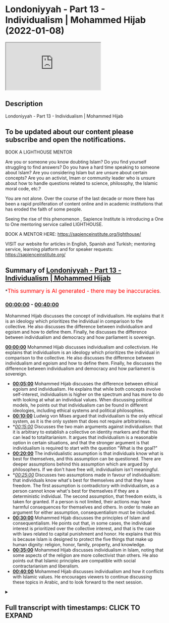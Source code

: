 # Londoniyyah - Part 13 - Individualism | Mohammed Hijab (2022-01-08)

<iframe loading='lazy' src='https://www.youtube.com/embed/JfKxtEnyyVg'></iframe>

## Description

Londoniyyah - Part 13 - Individualism | Mohammed Hijab

## To be updated about our content please subscribe and open the notifications.

BOOK A LIGHTHOUSE MENTOR

Are you or someone you know doubting Islam? Do you find yourself struggling to find answers?  Do you have a hard time speaking to someone about Islam?  Are you considering Islam but are unsure about certain concepts?  Are you an activist, Imam or community leader who is unsure about how to handle questions related to science, philosophy, the Islamic moral code, etc.?

You are not alone.  Over the course of the last decade or more there has been a rapid proliferation of content online and in academic institutions that has eroded the faith of some people.

Seeing the rise of  this phenomenon , Sapience Institute is introducing a One to One mentoring service called LIGHTHOUSE.

BOOK A MENTOR HERE: https://sapienceinstitute.org/lighthouse/

VISIT our website for articles in English, Spanish and Turkish; mentoring service, learning platform and for speaker requests: https://sapienceinstitute.org/

## Summary of [Londoniyyah - Part 13 - Individualism | Mohammed Hijab](https://www.youtube.com/watch?v=JfKxtEnyyVg)

\*<span style="color:red; font-size:125%">This summary is AI generated - there may be inaccuracies</span>.

### [00:00:00](https://www.youtube.com/watch?v=JfKxtEnyyVg\&t=0) - [00:40:00](https://www.youtube.com/watch?v=JfKxtEnyyVg\&t=2400)

Mohammed Hijab discusses the concept of individualism. He explains that it is an ideology which prioritizes the individual in comparison to the collective. He also discusses the difference between individualism and egoism and how to define them. Finally, he discusses the difference between individualism and democracy and how parliament is sovereign.

**[00:00:00](https://www.youtube.com/watch?v=JfKxtEnyyVg\&t=0)**  Mohammed Hijab discusses individualism and collectivism. He explains that individualism is an ideology which prioritizes the individual in comparison to the collective. He also discusses the difference between individualism and egoism and how to define them. Finally, he discusses the difference between individualism and democracy and how parliament is sovereign.

*   **[00:05:00](https://www.youtube.com/watch?v=JfKxtEnyyVg\&t=300)**  Mohammed Hijab discusses the difference between ethical egoism and individualism. He explains that while both concepts involve self-interest, individualism is higher on the spectrum and has more to do with looking at what an individual values. When discussing political models, he points out that individualism can be found in different ideologies, including ethical systems and political philosophies.
*   **[00:10:00](https://www.youtube.com/watch?v=JfKxtEnyyVg\&t=600)** Ludwig von Mises argued that individualism is the only ethical system, as it is the only system that does not require arbitrariness.
*   \**[00:15:00](https://www.youtube.com/watch?v=JfKxtEnyyVg\&t=900)* Discusses the two main arguments against individualism: that it is arbitrary to establish a collective on identity markers and that this can lead to totalitarianism. It argues that individualism is a reasonable option in certain situations, and that the stronger argument is that individualism is required to start with the question "What is the goal?"
*   **[00:20:00](https://www.youtube.com/watch?v=JfKxtEnyyVg\&t=1200)** The individualistic assumption is that individuals know what is best for themselves, and this assumption can be questioned. There are deeper assumptions behind this assumption which are argued by philosophers. If we don't have free will, individualism isn't meaningful.
*   \**[00:25:00](https://www.youtube.com/watch?v=JfKxtEnyyVg\&t=1500)* Discusses two assumptions made in favour of individualism: that individuals know what's best for themselves and that they have freedom. The first assumption is contradictory with individualism, as a person cannot know what's best for themselves if they are a deterministic individual. The second assumption, that freedom exists, is taken for granted. If a person is not limited, their actions may have harmful consequences for themselves and others. In order to make an argument for either assumption, consequentialism must be included.
*   **[00:30:00](https://www.youtube.com/watch?v=JfKxtEnyyVg\&t=1800)**  Mohammed Hijab discusses the principles of Islam and consequentialism. He points out that, in some cases, the individual interest is prioritized over the collective interest, and that is the case with laws related to capital punishment and honor. He explains that this is because Islam is designed to protect the five things that make up human dignity: religion, honor, family, property, and knowledge.
*   **[00:35:00](https://www.youtube.com/watch?v=JfKxtEnyyVg\&t=2100)** Mohammed Hijab discusses individualism in Islam, noting that some aspects of the religion are more collectivist than others. He also points out that Islamic principles are compatible with social contractarianism and liberalism.
*   **[00:40:00](https://www.youtube.com/watch?v=JfKxtEnyyVg\&t=2400)**  Mohammed Hijab discusses individualism and how it conflicts with Islamic values. He encourages viewers to continue discussing these topics in Arabic, and to look forward to the next session.

<details><summary><h2>Full transcript with timestamps: CLICK TO EXPAND</h2></summary>

[0:00:15](https://youtu.be/JfKxtEnyyVg?t=15) ready for takeoff\
[0:00:22](https://youtu.be/JfKxtEnyyVg?t=22) assalamu alaikum\
[0:00:24](https://youtu.be/JfKxtEnyyVg?t=24) welcome to our new session on\
[0:00:26](https://youtu.be/JfKxtEnyyVg?t=26) individualism a very important topic\
[0:00:28](https://youtu.be/JfKxtEnyyVg?t=28) which um in fact is part of the public\
[0:00:31](https://youtu.be/JfKxtEnyyVg?t=31) discourse now we're talking about\
[0:00:32](https://youtu.be/JfKxtEnyyVg?t=32) individualism versus collectivism these\
[0:00:34](https://youtu.be/JfKxtEnyyVg?t=34) are very important words we need to know\
[0:00:36](https://youtu.be/JfKxtEnyyVg?t=36) what they are we need to know the\
[0:00:38](https://youtu.be/JfKxtEnyyVg?t=38) ideology that in underpins these words\
[0:00:40](https://youtu.be/JfKxtEnyyVg?t=40) so we're going to start with inshallah\
[0:00:42](https://youtu.be/JfKxtEnyyVg?t=42) the poem as we do uh as a\
[0:00:44](https://youtu.be/JfKxtEnyyVg?t=44) tradition here and then we're going to\
[0:00:46](https://youtu.be/JfKxtEnyyVg?t=46) inshaallah uh explain it\
[0:01:09](https://youtu.be/JfKxtEnyyVg?t=69) so individualism\
[0:01:11](https://youtu.be/JfKxtEnyyVg?t=71) is an ideology which\
[0:01:12](https://youtu.be/JfKxtEnyyVg?t=72) if you look at some of the definitions\
[0:01:14](https://youtu.be/JfKxtEnyyVg?t=74) prioritizes the individual in analysis\
[0:01:18](https://youtu.be/JfKxtEnyyVg?t=78) now what kind of analysis are we talking\
[0:01:19](https://youtu.be/JfKxtEnyyVg?t=79) about political analysis social analysis\
[0:01:21](https://youtu.be/JfKxtEnyyVg?t=81) economic analysis\
[0:01:23](https://youtu.be/JfKxtEnyyVg?t=83) or all of the above\
[0:01:25](https://youtu.be/JfKxtEnyyVg?t=85) and really depending on what type of\
[0:01:27](https://youtu.be/JfKxtEnyyVg?t=87) individual we're talking about we're\
[0:01:29](https://youtu.be/JfKxtEnyyVg?t=89) talking about all of the above we're\
[0:01:30](https://youtu.be/JfKxtEnyyVg?t=90) talking about all these different types\
[0:01:32](https://youtu.be/JfKxtEnyyVg?t=92) of\
[0:01:32](https://youtu.be/JfKxtEnyyVg?t=92) uh individualism now what is the\
[0:01:35](https://youtu.be/JfKxtEnyyVg?t=95) individual prioritized\
[0:01:38](https://youtu.be/JfKxtEnyyVg?t=98) against if you like what would you say\
[0:01:41](https://youtu.be/JfKxtEnyyVg?t=101) if we're going to say we're going to\
[0:01:42](https://youtu.be/JfKxtEnyyVg?t=102) prioritize the individual\
[0:01:44](https://youtu.be/JfKxtEnyyVg?t=104) what we're going to prioritize the\
[0:01:45](https://youtu.be/JfKxtEnyyVg?t=105) individual in comparison with what do\
[0:01:47](https://youtu.be/JfKxtEnyyVg?t=107) you think\
[0:01:49](https://youtu.be/JfKxtEnyyVg?t=109) against the collective so what kind of\
[0:01:50](https://youtu.be/JfKxtEnyyVg?t=110) collectives are we talking about\
[0:01:52](https://youtu.be/JfKxtEnyyVg?t=112) society maybe yeah i mean\
[0:01:56](https://youtu.be/JfKxtEnyyVg?t=116) tribe yeah yeah it's collective\
[0:01:59](https://youtu.be/JfKxtEnyyVg?t=119) where else\
[0:02:01](https://youtu.be/JfKxtEnyyVg?t=121) family\
[0:02:02](https://youtu.be/JfKxtEnyyVg?t=122) demographic yeah family even family\
[0:02:04](https://youtu.be/JfKxtEnyyVg?t=124) correct because family is is a unit of\
[0:02:06](https://youtu.be/JfKxtEnyyVg?t=126) some sorts yeah what else\
[0:02:08](https://youtu.be/JfKxtEnyyVg?t=128) the government that's a very important\
[0:02:09](https://youtu.be/JfKxtEnyyVg?t=129) one yeah in fact probably is the most\
[0:02:12](https://youtu.be/JfKxtEnyyVg?t=132) important one because in fact\
[0:02:15](https://youtu.be/JfKxtEnyyVg?t=135) you know\
[0:02:16](https://youtu.be/JfKxtEnyyVg?t=136) a lot of the time when you hear\
[0:02:17](https://youtu.be/JfKxtEnyyVg?t=137) individualists speak you'll see them\
[0:02:21](https://youtu.be/JfKxtEnyyVg?t=141) speaking about the horrors of\
[0:02:23](https://youtu.be/JfKxtEnyyVg?t=143) collectivism and they'll mention things\
[0:02:24](https://youtu.be/JfKxtEnyyVg?t=144) like totalitarianism\
[0:02:26](https://youtu.be/JfKxtEnyyVg?t=146) totalitarianism\
[0:02:28](https://youtu.be/JfKxtEnyyVg?t=148) or fascist totalitarianism things like\
[0:02:30](https://youtu.be/JfKxtEnyyVg?t=150) the nazi nazi germany stuff like that\
[0:02:33](https://youtu.be/JfKxtEnyyVg?t=153) is in many ways the opposite of\
[0:02:35](https://youtu.be/JfKxtEnyyVg?t=155) individualism at least you think it is\
[0:02:36](https://youtu.be/JfKxtEnyyVg?t=156) because\
[0:02:37](https://youtu.be/JfKxtEnyyVg?t=157) uh it's you know you have a dictator\
[0:02:39](https://youtu.be/JfKxtEnyyVg?t=159) which puts or an authoritarian leader of\
[0:02:42](https://youtu.be/JfKxtEnyyVg?t=162) some sort which puts\
[0:02:43](https://youtu.be/JfKxtEnyyVg?t=163) or prioritizes\
[0:02:45](https://youtu.be/JfKxtEnyyVg?t=165) as the nation as a whole above and\
[0:02:48](https://youtu.be/JfKxtEnyyVg?t=168) beyond\
[0:02:49](https://youtu.be/JfKxtEnyyVg?t=169) the individual\
[0:02:50](https://youtu.be/JfKxtEnyyVg?t=170) so a lot of the time when you hear\
[0:02:52](https://youtu.be/JfKxtEnyyVg?t=172) individualistic rhetoric you'll you'll\
[0:02:54](https://youtu.be/JfKxtEnyyVg?t=174) see kind of warnings about\
[0:02:57](https://youtu.be/JfKxtEnyyVg?t=177) collectivism with special reference to\
[0:02:59](https://youtu.be/JfKxtEnyyVg?t=179) you know totalitarianism\
[0:03:02](https://youtu.be/JfKxtEnyyVg?t=182) or communism because communism was a\
[0:03:04](https://youtu.be/JfKxtEnyyVg?t=184) very strong collectivist ideology\
[0:03:07](https://youtu.be/JfKxtEnyyVg?t=187) you know socialism which is once again a\
[0:03:08](https://youtu.be/JfKxtEnyyVg?t=188) very strong collectivist ideology\
[0:03:11](https://youtu.be/JfKxtEnyyVg?t=191) and we will be covering those ideologies\
[0:03:13](https://youtu.be/JfKxtEnyyVg?t=193) uh\
[0:03:14](https://youtu.be/JfKxtEnyyVg?t=194) you know in the in future sessions\
[0:03:18](https://youtu.be/JfKxtEnyyVg?t=198) democracy not as much because democracy\
[0:03:20](https://youtu.be/JfKxtEnyyVg?t=200) once again is it's the individual act\
[0:03:23](https://youtu.be/JfKxtEnyyVg?t=203) but that we will talk about i think you\
[0:03:26](https://youtu.be/JfKxtEnyyVg?t=206) are if we talk about represent\
[0:03:27](https://youtu.be/JfKxtEnyyVg?t=207) representative democracy because\
[0:03:29](https://youtu.be/JfKxtEnyyVg?t=209) democracy is divided into two you have\
[0:03:31](https://youtu.be/JfKxtEnyyVg?t=211) direct democracy and representative\
[0:03:33](https://youtu.be/JfKxtEnyyVg?t=213) democracy yeah\
[0:03:35](https://youtu.be/JfKxtEnyyVg?t=215) direct democracy back in the day you\
[0:03:37](https://youtu.be/JfKxtEnyyVg?t=217) know in athens and stuff like that they\
[0:03:39](https://youtu.be/JfKxtEnyyVg?t=219) used to vote straight away for things\
[0:03:41](https://youtu.be/JfKxtEnyyVg?t=221) which is the equivalent maybe or\
[0:03:43](https://youtu.be/JfKxtEnyyVg?t=223) something similar to at least what we\
[0:03:45](https://youtu.be/JfKxtEnyyVg?t=225) refer to in our times as a referendum\
[0:03:47](https://youtu.be/JfKxtEnyyVg?t=227) but\
[0:03:48](https://youtu.be/JfKxtEnyyVg?t=228) uh representative democracy is when you\
[0:03:50](https://youtu.be/JfKxtEnyyVg?t=230) elect some kind of a representative\
[0:03:53](https://youtu.be/JfKxtEnyyVg?t=233) we've already spoken about what happens\
[0:03:54](https://youtu.be/JfKxtEnyyVg?t=234) when\
[0:03:55](https://youtu.be/JfKxtEnyyVg?t=235) on social contractarianism\
[0:03:58](https://youtu.be/JfKxtEnyyVg?t=238) what happens when people\
[0:04:00](https://youtu.be/JfKxtEnyyVg?t=240) elect a leader and the leader has uh\
[0:04:03](https://youtu.be/JfKxtEnyyVg?t=243) you know has uh sovereignty\
[0:04:06](https://youtu.be/JfKxtEnyyVg?t=246) or sovereignty you know like for example\
[0:04:07](https://youtu.be/JfKxtEnyyVg?t=247) in this country\
[0:04:09](https://youtu.be/JfKxtEnyyVg?t=249) parliament is sovereign that is\
[0:04:11](https://youtu.be/JfKxtEnyyVg?t=251) that is the key that\
[0:04:13](https://youtu.be/JfKxtEnyyVg?t=253) that is the key\
[0:04:14](https://youtu.be/JfKxtEnyyVg?t=254) um part of the constitution we have a\
[0:04:16](https://youtu.be/JfKxtEnyyVg?t=256) constitutional country it's not codified\
[0:04:18](https://youtu.be/JfKxtEnyyVg?t=258) in uk it's not codified constitution\
[0:04:20](https://youtu.be/JfKxtEnyyVg?t=260) meaning it's not reign in one place\
[0:04:22](https://youtu.be/JfKxtEnyyVg?t=262) but it's an uncodified constitution yeah\
[0:04:25](https://youtu.be/JfKxtEnyyVg?t=265) which is made up of different things\
[0:04:26](https://youtu.be/JfKxtEnyyVg?t=266) like statute law and common law\
[0:04:28](https://youtu.be/JfKxtEnyyVg?t=268) and so on\
[0:04:30](https://youtu.be/JfKxtEnyyVg?t=270) so\
[0:04:30](https://youtu.be/JfKxtEnyyVg?t=270) parliament is sovereign means parliament\
[0:04:33](https://youtu.be/JfKxtEnyyVg?t=273) is the main body\
[0:04:34](https://youtu.be/JfKxtEnyyVg?t=274) which everything goes back to\
[0:04:37](https://youtu.be/JfKxtEnyyVg?t=277) where in order to receive\
[0:04:39](https://youtu.be/JfKxtEnyyVg?t=279) kind of justification legal\
[0:04:41](https://youtu.be/JfKxtEnyyVg?t=281) justification\
[0:04:43](https://youtu.be/JfKxtEnyyVg?t=283) now\
[0:04:45](https://youtu.be/JfKxtEnyyVg?t=285) individualism\
[0:04:47](https://youtu.be/JfKxtEnyyVg?t=287) although quite close to egoism should\
[0:04:48](https://youtu.be/JfKxtEnyyVg?t=288) not be confused with it we talked about\
[0:04:50](https://youtu.be/JfKxtEnyyVg?t=290) egoism last time and who remembers how\
[0:04:52](https://youtu.be/JfKxtEnyyVg?t=292) to define\
[0:04:54](https://youtu.be/JfKxtEnyyVg?t=294) ethical egoism\
[0:04:58](https://youtu.be/JfKxtEnyyVg?t=298) self-interest\
[0:05:00](https://youtu.be/JfKxtEnyyVg?t=300) okay so self-interest but what kind of\
[0:05:02](https://youtu.be/JfKxtEnyyVg?t=302) self-interest what's the difference\
[0:05:04](https://youtu.be/JfKxtEnyyVg?t=304) between psychological egoism and ethical\
[0:05:06](https://youtu.be/JfKxtEnyyVg?t=306) egos remember\
[0:05:17](https://youtu.be/JfKxtEnyyVg?t=317) great great so psychological egoism is\
[0:05:20](https://youtu.be/JfKxtEnyyVg?t=320) that we\
[0:05:21](https://youtu.be/JfKxtEnyyVg?t=321) are self-interest it's the proposition\
[0:05:23](https://youtu.be/JfKxtEnyyVg?t=323) that we are self-interested\
[0:05:25](https://youtu.be/JfKxtEnyyVg?t=325) okay that even the most\
[0:05:26](https://youtu.be/JfKxtEnyyVg?t=326) seemingly altruistic\
[0:05:28](https://youtu.be/JfKxtEnyyVg?t=328) things that we do\
[0:05:30](https://youtu.be/JfKxtEnyyVg?t=330) like you know a mother trying to save\
[0:05:32](https://youtu.be/JfKxtEnyyVg?t=332) her child at the end of it goes back to\
[0:05:34](https://youtu.be/JfKxtEnyyVg?t=334) an interest of hers\
[0:05:36](https://youtu.be/JfKxtEnyyVg?t=336) you know jumping on a grenade or\
[0:05:37](https://youtu.be/JfKxtEnyyVg?t=337) something you know\
[0:05:39](https://youtu.be/JfKxtEnyyVg?t=339) it goes back to an interest of us\
[0:05:40](https://youtu.be/JfKxtEnyyVg?t=340) that's a proposition of what is the case\
[0:05:43](https://youtu.be/JfKxtEnyyVg?t=343) but what ought to be the case\
[0:05:46](https://youtu.be/JfKxtEnyyVg?t=346) is\
[0:05:47](https://youtu.be/JfKxtEnyyVg?t=347) now ethical egoism because we said well\
[0:05:48](https://youtu.be/JfKxtEnyyVg?t=348) as the moment we start talking about\
[0:05:50](https://youtu.be/JfKxtEnyyVg?t=350) prescriptions\
[0:05:52](https://youtu.be/JfKxtEnyyVg?t=352) is\
[0:05:53](https://youtu.be/JfKxtEnyyVg?t=353) oh sorry um should should an\
[0:05:55](https://youtu.be/JfKxtEnyyVg?t=355) autumn\
[0:05:56](https://youtu.be/JfKxtEnyyVg?t=356) or you say\
[0:05:57](https://youtu.be/JfKxtEnyyVg?t=357) do or don't even and this one is a\
[0:05:59](https://youtu.be/JfKxtEnyyVg?t=359) little bit more sensitive because\
[0:06:02](https://youtu.be/JfKxtEnyyVg?t=362) you could have\
[0:06:03](https://youtu.be/JfKxtEnyyVg?t=363) you could have prudential motivation or\
[0:06:05](https://youtu.be/JfKxtEnyyVg?t=365) you could have\
[0:06:07](https://youtu.be/JfKxtEnyyVg?t=367) we talked about hypothetical imperatives\
[0:06:08](https://youtu.be/JfKxtEnyyVg?t=368) and categorical imperatives\
[0:06:11](https://youtu.be/JfKxtEnyyVg?t=371) so if i say go and clean the room and it\
[0:06:13](https://youtu.be/JfKxtEnyyVg?t=373) will go and cut you go and go exercise\
[0:06:16](https://youtu.be/JfKxtEnyyVg?t=376) and you'll be fit\
[0:06:17](https://youtu.be/JfKxtEnyyVg?t=377) that's not really a moral thing to say\
[0:06:20](https://youtu.be/JfKxtEnyyVg?t=380) so with with imperatives it ca there's a\
[0:06:22](https://youtu.be/JfKxtEnyyVg?t=382) possibility it can be ethical or not\
[0:06:24](https://youtu.be/JfKxtEnyyVg?t=384) depending on what kind of imperatives\
[0:06:25](https://youtu.be/JfKxtEnyyVg?t=385) are being performed\
[0:06:27](https://youtu.be/JfKxtEnyyVg?t=387) but definitely if it's about good or bad\
[0:06:29](https://youtu.be/JfKxtEnyyVg?t=389) do or don't\
[0:06:31](https://youtu.be/JfKxtEnyyVg?t=391) um usually we're talking about ethics\
[0:06:33](https://youtu.be/JfKxtEnyyVg?t=393) now yeah\
[0:06:35](https://youtu.be/JfKxtEnyyVg?t=395) and so\
[0:06:36](https://youtu.be/JfKxtEnyyVg?t=396) individualism should not be confused\
[0:06:39](https://youtu.be/JfKxtEnyyVg?t=399) with\
[0:06:40](https://youtu.be/JfKxtEnyyVg?t=400) egoism although there's a very close\
[0:06:42](https://youtu.be/JfKxtEnyyVg?t=402) proximity between the two things both of\
[0:06:44](https://youtu.be/JfKxtEnyyVg?t=404) them\
[0:06:45](https://youtu.be/JfKxtEnyyVg?t=405) i mean let me ask you what what is\
[0:06:46](https://youtu.be/JfKxtEnyyVg?t=406) similar between the two uh things what\
[0:06:48](https://youtu.be/JfKxtEnyyVg?t=408) is similar between ethical egoism\
[0:06:51](https://youtu.be/JfKxtEnyyVg?t=411) which says that you should do whatever\
[0:06:54](https://youtu.be/JfKxtEnyyVg?t=414) you want to do\
[0:06:56](https://youtu.be/JfKxtEnyyVg?t=416) and individualism which prioritizes\
[0:06:59](https://youtu.be/JfKxtEnyyVg?t=419) individuals in society\
[0:07:02](https://youtu.be/JfKxtEnyyVg?t=422) focus here\
[0:07:04](https://youtu.be/JfKxtEnyyVg?t=424) but what's the difference i mean the\
[0:07:05](https://youtu.be/JfKxtEnyyVg?t=425) difference yes\
[0:07:07](https://youtu.be/JfKxtEnyyVg?t=427) that's a similarity isn't it\
[0:07:09](https://youtu.be/JfKxtEnyyVg?t=429) yeah what's the difference\
[0:07:12](https://youtu.be/JfKxtEnyyVg?t=432) it's it's very close right is it that\
[0:07:14](https://youtu.be/JfKxtEnyyVg?t=434) it's not talking about like your\
[0:07:17](https://youtu.be/JfKxtEnyyVg?t=437) your desires\
[0:07:18](https://youtu.be/JfKxtEnyyVg?t=438) um and like your needs rather it's\
[0:07:21](https://youtu.be/JfKxtEnyyVg?t=441) talking about like i don't know uh like\
[0:07:23](https://youtu.be/JfKxtEnyyVg?t=443) things that you might value\
[0:07:26](https://youtu.be/JfKxtEnyyVg?t=446) and want instead\
[0:07:29](https://youtu.be/JfKxtEnyyVg?t=449) what do you mean\
[0:07:30](https://youtu.be/JfKxtEnyyVg?t=450) so\
[0:07:31](https://youtu.be/JfKxtEnyyVg?t=451) i feel like on egoism i don't know um\
[0:07:34](https://youtu.be/JfKxtEnyyVg?t=454) that you might want like you might um\
[0:07:36](https://youtu.be/JfKxtEnyyVg?t=456) have like a need to i don't know if you\
[0:07:37](https://youtu.be/JfKxtEnyyVg?t=457) feel\
[0:07:38](https://youtu.be/JfKxtEnyyVg?t=458) your i don't know hunger or pleasures\
[0:07:40](https://youtu.be/JfKxtEnyyVg?t=460) right um but it sounds like\
[0:07:42](https://youtu.be/JfKxtEnyyVg?t=462) individualism is maybe like looking at a\
[0:07:45](https://youtu.be/JfKxtEnyyVg?t=465) higher level\
[0:07:46](https://youtu.be/JfKxtEnyyVg?t=466) of like what your interests are so\
[0:07:48](https://youtu.be/JfKxtEnyyVg?t=468) things that you value my egoism can also\
[0:07:49](https://youtu.be/JfKxtEnyyVg?t=469) be that right yeah\
[0:07:51](https://youtu.be/JfKxtEnyyVg?t=471) it's individual\
[0:07:52](https://youtu.be/JfKxtEnyyVg?t=472) individualism in relation to everyone\
[0:07:54](https://youtu.be/JfKxtEnyyVg?t=474) else\
[0:07:55](https://youtu.be/JfKxtEnyyVg?t=475) and egoism is just\
[0:07:57](https://youtu.be/JfKxtEnyyVg?t=477) about yourself and you don't consider\
[0:07:59](https://youtu.be/JfKxtEnyyVg?t=479) how it affects other people\
[0:08:02](https://youtu.be/JfKxtEnyyVg?t=482) you could look consequentialism can you\
[0:08:04](https://youtu.be/JfKxtEnyyVg?t=484) can have egoistic consequentialism and\
[0:08:06](https://youtu.be/JfKxtEnyyVg?t=486) you can have individualistic\
[0:08:07](https://youtu.be/JfKxtEnyyVg?t=487) consequentialism it can fit in almost\
[0:08:09](https://youtu.be/JfKxtEnyyVg?t=489) anywhere\
[0:08:11](https://youtu.be/JfKxtEnyyVg?t=491) and you you can have individualistic\
[0:08:13](https://youtu.be/JfKxtEnyyVg?t=493) egoism\
[0:08:16](https://youtu.be/JfKxtEnyyVg?t=496) a lot of these things that we're going\
[0:08:17](https://youtu.be/JfKxtEnyyVg?t=497) over like in in the sessions don't think\
[0:08:19](https://youtu.be/JfKxtEnyyVg?t=499) that they're always mutually exclusive\
[0:08:21](https://youtu.be/JfKxtEnyyVg?t=501) you can put them together like\
[0:08:23](https://youtu.be/JfKxtEnyyVg?t=503) individualism and egoism can co-exist\
[0:08:26](https://youtu.be/JfKxtEnyyVg?t=506) but they're not expressions of exactly\
[0:08:27](https://youtu.be/JfKxtEnyyVg?t=507) the same thing like when we talk about\
[0:08:29](https://youtu.be/JfKxtEnyyVg?t=509) individualism depending on what type of\
[0:08:31](https://youtu.be/JfKxtEnyyVg?t=511) individualism we're talking about\
[0:08:33](https://youtu.be/JfKxtEnyyVg?t=513) we're just making claims about what\
[0:08:35](https://youtu.be/JfKxtEnyyVg?t=515) rights and responsibilities individuals\
[0:08:38](https://youtu.be/JfKxtEnyyVg?t=518) should have respective to other\
[0:08:41](https://youtu.be/JfKxtEnyyVg?t=521) collective\
[0:08:42](https://youtu.be/JfKxtEnyyVg?t=522) entities\
[0:08:44](https://youtu.be/JfKxtEnyyVg?t=524) that's what we're talking about we're\
[0:08:45](https://youtu.be/JfKxtEnyyVg?t=525) not really making a claim about what the\
[0:08:47](https://youtu.be/JfKxtEnyyVg?t=527) individual should do or shouldn't do\
[0:08:49](https://youtu.be/JfKxtEnyyVg?t=529) this is a very fine line distinction\
[0:08:50](https://youtu.be/JfKxtEnyyVg?t=530) between egoism and individualism\
[0:08:53](https://youtu.be/JfKxtEnyyVg?t=533) yeah so what's the criticism\
[0:08:55](https://youtu.be/JfKxtEnyyVg?t=535) psychological\
[0:08:56](https://youtu.be/JfKxtEnyyVg?t=536) oh psychological egoism has nothing to\
[0:08:58](https://youtu.be/JfKxtEnyyVg?t=538) do with with ethics right it's a\
[0:09:00](https://youtu.be/JfKxtEnyyVg?t=540) psychological study okay but when you\
[0:09:02](https://youtu.be/JfKxtEnyyVg?t=542) just mention individualism\
[0:09:05](https://youtu.be/JfKxtEnyyVg?t=545) that you you kind of i don't know it\
[0:09:07](https://youtu.be/JfKxtEnyyVg?t=547) sounded like you were saying that it's\
[0:09:08](https://youtu.be/JfKxtEnyyVg?t=548) separate from morality\
[0:09:10](https://youtu.be/JfKxtEnyyVg?t=550) no no no it's not it's not because what\
[0:09:12](https://youtu.be/JfKxtEnyyVg?t=552) we're saying is that it's morally good\
[0:09:14](https://youtu.be/JfKxtEnyyVg?t=554) to prefer\
[0:09:15](https://youtu.be/JfKxtEnyyVg?t=555) the rights and responsibilities of\
[0:09:17](https://youtu.be/JfKxtEnyyVg?t=557) individuals over and above that of\
[0:09:19](https://youtu.be/JfKxtEnyyVg?t=559) states or\
[0:09:20](https://youtu.be/JfKxtEnyyVg?t=560) collectives of any kind\
[0:09:22](https://youtu.be/JfKxtEnyyVg?t=562) that's that is the individualistic\
[0:09:23](https://youtu.be/JfKxtEnyyVg?t=563) notion\
[0:09:25](https://youtu.be/JfKxtEnyyVg?t=565) now\
[0:09:26](https://youtu.be/JfKxtEnyyVg?t=566) if you take individualism\
[0:09:28](https://youtu.be/JfKxtEnyyVg?t=568) if you take the notion of preferring\
[0:09:31](https://youtu.be/JfKxtEnyyVg?t=571) the individual set of\
[0:09:33](https://youtu.be/JfKxtEnyyVg?t=573) uh\
[0:09:34](https://youtu.be/JfKxtEnyyVg?t=574) rights and responsibilities\
[0:09:36](https://youtu.be/JfKxtEnyyVg?t=576) well let's say rights in particular\
[0:09:37](https://youtu.be/JfKxtEnyyVg?t=577) right over and above state rights for\
[0:09:39](https://youtu.be/JfKxtEnyyVg?t=579) instance yeah\
[0:09:41](https://youtu.be/JfKxtEnyyVg?t=581) then what what do you think we will\
[0:09:43](https://youtu.be/JfKxtEnyyVg?t=583) reach\
[0:09:44](https://youtu.be/JfKxtEnyyVg?t=584) on the spectrum\
[0:09:46](https://youtu.be/JfKxtEnyyVg?t=586) of political models because\
[0:09:47](https://youtu.be/JfKxtEnyyVg?t=587) individualism now we've moved away from\
[0:09:49](https://youtu.be/JfKxtEnyyVg?t=589) kind of ethical systems\
[0:09:51](https://youtu.be/JfKxtEnyyVg?t=591) to political philosophies now and also\
[0:09:54](https://youtu.be/JfKxtEnyyVg?t=594) to uh this is a political philosophy an\
[0:09:56](https://youtu.be/JfKxtEnyyVg?t=596) ideology a political philosophy it's not\
[0:09:58](https://youtu.be/JfKxtEnyyVg?t=598) just an ethical system\
[0:10:01](https://youtu.be/JfKxtEnyyVg?t=601) so\
[0:10:02](https://youtu.be/JfKxtEnyyVg?t=602) on the political landscape where do you\
[0:10:04](https://youtu.be/JfKxtEnyyVg?t=604) think\
[0:10:05](https://youtu.be/JfKxtEnyyVg?t=605) if if the more individualistic you are\
[0:10:07](https://youtu.be/JfKxtEnyyVg?t=607) the more\
[0:10:10](https://youtu.be/JfKxtEnyyVg?t=610) no this is\
[0:10:12](https://youtu.be/JfKxtEnyyVg?t=612) now\
[0:10:14](https://youtu.be/JfKxtEnyyVg?t=614) yeah go so libertarian what's even more\
[0:10:16](https://youtu.be/JfKxtEnyyVg?t=616) severe than libertarianism\
[0:10:20](https://youtu.be/JfKxtEnyyVg?t=620) yeah anarchism right so at the extreme\
[0:10:22](https://youtu.be/JfKxtEnyyVg?t=622) end of this side is anarchism\
[0:10:25](https://youtu.be/JfKxtEnyyVg?t=625) because what is anarchism\
[0:10:28](https://youtu.be/JfKxtEnyyVg?t=628) yeah there is no government there is no\
[0:10:30](https://youtu.be/JfKxtEnyyVg?t=630) government\
[0:10:32](https://youtu.be/JfKxtEnyyVg?t=632) because\
[0:10:33](https://youtu.be/JfKxtEnyyVg?t=633) uh libertarianism is that the government\
[0:10:35](https://youtu.be/JfKxtEnyyVg?t=635) has minimal intervention\
[0:10:37](https://youtu.be/JfKxtEnyyVg?t=637) like what robert nozick would argue for\
[0:10:39](https://youtu.be/JfKxtEnyyVg?t=639) but we still have a government we still\
[0:10:41](https://youtu.be/JfKxtEnyyVg?t=641) have a state\
[0:10:43](https://youtu.be/JfKxtEnyyVg?t=643) whereas anarchism you don't even have a\
[0:10:44](https://youtu.be/JfKxtEnyyVg?t=644) government or a state\
[0:10:47](https://youtu.be/JfKxtEnyyVg?t=647) you know you've now you've eliminated\
[0:10:49](https://youtu.be/JfKxtEnyyVg?t=649) the government i say because you you\
[0:10:50](https://youtu.be/JfKxtEnyyVg?t=650) preferred the individualistic\
[0:10:53](https://youtu.be/JfKxtEnyyVg?t=653) um\
[0:10:55](https://youtu.be/JfKxtEnyyVg?t=655) kind of\
[0:10:56](https://youtu.be/JfKxtEnyyVg?t=656) set of rights\
[0:10:57](https://youtu.be/JfKxtEnyyVg?t=657) over and above\
[0:10:59](https://youtu.be/JfKxtEnyyVg?t=659) the state's rights\
[0:11:01](https://youtu.be/JfKxtEnyyVg?t=661) right so a true like the most cons for\
[0:11:03](https://youtu.be/JfKxtEnyyVg?t=663) me anyway at least the most consistent\
[0:11:04](https://youtu.be/JfKxtEnyyVg?t=664) type of individualist is an anarchist i\
[0:11:07](https://youtu.be/JfKxtEnyyVg?t=667) think that's probably where the\
[0:11:08](https://youtu.be/JfKxtEnyyVg?t=668) strongest argument is is\
[0:11:10](https://youtu.be/JfKxtEnyyVg?t=670) because\
[0:11:12](https://youtu.be/JfKxtEnyyVg?t=672) if we're saying the individual rights\
[0:11:14](https://youtu.be/JfKxtEnyyVg?t=674) and if we're especially if we're using\
[0:11:15](https://youtu.be/JfKxtEnyyVg?t=675) universal quantifiers to make our claim\
[0:11:17](https://youtu.be/JfKxtEnyyVg?t=677) right that it's\
[0:11:20](https://youtu.be/JfKxtEnyyVg?t=680) in all cases the individual should be\
[0:11:22](https://youtu.be/JfKxtEnyyVg?t=682) preferred over the state or the\
[0:11:24](https://youtu.be/JfKxtEnyyVg?t=684) government or whatever it is or any\
[0:11:25](https://youtu.be/JfKxtEnyyVg?t=685) collective if if we use this kind of\
[0:11:27](https://youtu.be/JfKxtEnyyVg?t=687) this language this generalized language\
[0:11:30](https://youtu.be/JfKxtEnyyVg?t=690) then\
[0:11:31](https://youtu.be/JfKxtEnyyVg?t=691) fitting exceptions in the case of\
[0:11:32](https://youtu.be/JfKxtEnyyVg?t=692) libertarianism which they do for\
[0:11:34](https://youtu.be/JfKxtEnyyVg?t=694) exceptions for police and for like basic\
[0:11:36](https://youtu.be/JfKxtEnyyVg?t=696) apparatus\
[0:11:37](https://youtu.be/JfKxtEnyyVg?t=697) or even more strongly so for liberalism\
[0:11:40](https://youtu.be/JfKxtEnyyVg?t=700) with social contract theory\
[0:11:43](https://youtu.be/JfKxtEnyyVg?t=703) would seem to be a\
[0:11:45](https://youtu.be/JfKxtEnyyVg?t=705) stress on this theory or at least in\
[0:11:47](https://youtu.be/JfKxtEnyyVg?t=707) contradiction with it i mean we talked\
[0:11:49](https://youtu.be/JfKxtEnyyVg?t=709) about social contract theory right\
[0:11:51](https://youtu.be/JfKxtEnyyVg?t=711) imagine\
[0:11:52](https://youtu.be/JfKxtEnyyVg?t=712) if we remember some of the quotes that\
[0:11:54](https://youtu.be/JfKxtEnyyVg?t=714) were like said by immanuel kant and john\
[0:11:56](https://youtu.be/JfKxtEnyyVg?t=716) rules and john locke and these\
[0:11:59](https://youtu.be/JfKxtEnyyVg?t=719) if you remember like how much pressure\
[0:12:01](https://youtu.be/JfKxtEnyyVg?t=721) how much emphasis they put on the\
[0:12:02](https://youtu.be/JfKxtEnyyVg?t=722) sovereign\
[0:12:03](https://youtu.be/JfKxtEnyyVg?t=723) how much ev how much emphasis they put\
[0:12:05](https://youtu.be/JfKxtEnyyVg?t=725) on the sovereign like you know you must\
[0:12:06](https://youtu.be/JfKxtEnyyVg?t=726) obey the sovereign we said in this\
[0:12:08](https://youtu.be/JfKxtEnyyVg?t=728) country the parliament parliament is\
[0:12:09](https://youtu.be/JfKxtEnyyVg?t=729) sovereign so so there's still that\
[0:12:11](https://youtu.be/JfKxtEnyyVg?t=731) notion there right the social contract\
[0:12:12](https://youtu.be/JfKxtEnyyVg?t=732) is there\
[0:12:13](https://youtu.be/JfKxtEnyyVg?t=733) linked to the representative democracy\
[0:12:17](https://youtu.be/JfKxtEnyyVg?t=737) if you if you if an individualist who\
[0:12:19](https://youtu.be/JfKxtEnyyVg?t=739) really prefers the rights of individual\
[0:12:21](https://youtu.be/JfKxtEnyyVg?t=741) rights or\
[0:12:23](https://youtu.be/JfKxtEnyyVg?t=743) visualize\
[0:12:24](https://youtu.be/JfKxtEnyyVg?t=744) red kind of works of immanuel kant\
[0:12:29](https://youtu.be/JfKxtEnyyVg?t=749) what do you think they will say\
[0:12:32](https://youtu.be/JfKxtEnyyVg?t=752) on these things like\
[0:12:36](https://youtu.be/JfKxtEnyyVg?t=756) they'll at least find they're very\
[0:12:37](https://youtu.be/JfKxtEnyyVg?t=757) uncomfortable at least right\
[0:12:40](https://youtu.be/JfKxtEnyyVg?t=760) because it goes against the spirit of\
[0:12:42](https://youtu.be/JfKxtEnyyVg?t=762) individualism\
[0:12:43](https://youtu.be/JfKxtEnyyVg?t=763) so the more and more\
[0:12:45](https://youtu.be/JfKxtEnyyVg?t=765) you move away from\
[0:12:49](https://youtu.be/JfKxtEnyyVg?t=769) liberal notions and into libertarian\
[0:12:51](https://youtu.be/JfKxtEnyyVg?t=771) notions and from libertarian notions and\
[0:12:53](https://youtu.be/JfKxtEnyyVg?t=773) anarchical notions\
[0:12:55](https://youtu.be/JfKxtEnyyVg?t=775) then the more individualistic you become\
[0:12:59](https://youtu.be/JfKxtEnyyVg?t=779) okay now\
[0:13:00](https://youtu.be/JfKxtEnyyVg?t=780) what do you i'm going to present to you\
[0:13:02](https://youtu.be/JfKxtEnyyVg?t=782) what arguments\
[0:13:03](https://youtu.be/JfKxtEnyyVg?t=783) they make and there's many people who\
[0:13:06](https://youtu.be/JfKxtEnyyVg?t=786) have spoken spoken of individualism\
[0:13:10](https://youtu.be/JfKxtEnyyVg?t=790) uh we've just spoken speaking before the\
[0:13:12](https://youtu.be/JfKxtEnyyVg?t=792) session about uh what referred to as\
[0:13:14](https://youtu.be/JfKxtEnyyVg?t=794) methodological uh individualism now\
[0:13:16](https://youtu.be/JfKxtEnyyVg?t=796) methodological individualism is not a\
[0:13:19](https://youtu.be/JfKxtEnyyVg?t=799) moral claim\
[0:13:21](https://youtu.be/JfKxtEnyyVg?t=801) just like egoism starts with a\
[0:13:22](https://youtu.be/JfKxtEnyyVg?t=802) psychological claim\
[0:13:24](https://youtu.be/JfKxtEnyyVg?t=804) individualism can also start with\
[0:13:27](https://youtu.be/JfKxtEnyyVg?t=807) a claim which is non-ethical\
[0:13:29](https://youtu.be/JfKxtEnyyVg?t=809) in this case it's referred to as\
[0:13:30](https://youtu.be/JfKxtEnyyVg?t=810) methodological individualism\
[0:13:32](https://youtu.be/JfKxtEnyyVg?t=812) and methodological individualism\
[0:13:35](https://youtu.be/JfKxtEnyyVg?t=815) it simply\
[0:13:36](https://youtu.be/JfKxtEnyyVg?t=816) talks about what the individual should\
[0:13:38](https://youtu.be/JfKxtEnyyVg?t=818) do\
[0:13:39](https://youtu.be/JfKxtEnyyVg?t=819) uh sorry what the what the individual\
[0:13:41](https://youtu.be/JfKxtEnyyVg?t=821) does that individuals\
[0:13:43](https://youtu.be/JfKxtEnyyVg?t=823) or that societies are\
[0:13:46](https://youtu.be/JfKxtEnyyVg?t=826) run by individuals not by groups so it's\
[0:13:48](https://youtu.be/JfKxtEnyyVg?t=828) talking about something that is rather\
[0:13:49](https://youtu.be/JfKxtEnyyVg?t=829) than something that ought to be\
[0:13:51](https://youtu.be/JfKxtEnyyVg?t=831) so we have uh ludwig\
[0:13:54](https://youtu.be/JfKxtEnyyVg?t=834) von mises\
[0:13:57](https://youtu.be/JfKxtEnyyVg?t=837) who\
[0:13:58](https://youtu.be/JfKxtEnyyVg?t=838) famous for his works on praxology you\
[0:14:00](https://youtu.be/JfKxtEnyyVg?t=840) know\
[0:14:01](https://youtu.be/JfKxtEnyyVg?t=841) um austrian uh philosopher\
[0:14:04](https://youtu.be/JfKxtEnyyVg?t=844) who\
[0:14:04](https://youtu.be/JfKxtEnyyVg?t=844) stated\
[0:14:06](https://youtu.be/JfKxtEnyyVg?t=846) uh who made the case\
[0:14:08](https://youtu.be/JfKxtEnyyVg?t=848) and he started by speaking about\
[0:14:09](https://youtu.be/JfKxtEnyyVg?t=849) mythological individualism talking about\
[0:14:11](https://youtu.be/JfKxtEnyyVg?t=851) that that is the state of affairs like\
[0:14:14](https://youtu.be/JfKxtEnyyVg?t=854) we've got individuals in society that is\
[0:14:15](https://youtu.be/JfKxtEnyyVg?t=855) and then he started making claims now\
[0:14:17](https://youtu.be/JfKxtEnyyVg?t=857) now so he's moved away from\
[0:14:19](https://youtu.be/JfKxtEnyyVg?t=859) methodological individualism\
[0:14:20](https://youtu.be/JfKxtEnyyVg?t=860) to ethical individualism and in such uh\
[0:14:26](https://youtu.be/JfKxtEnyyVg?t=866) polemic if you like\
[0:14:27](https://youtu.be/JfKxtEnyyVg?t=867) he gave some reasons why he thinks\
[0:14:31](https://youtu.be/JfKxtEnyyVg?t=871) that individualism\
[0:14:33](https://youtu.be/JfKxtEnyyVg?t=873) or that collectivism okay of any sort is\
[0:14:36](https://youtu.be/JfKxtEnyyVg?t=876) wrong\
[0:14:37](https://youtu.be/JfKxtEnyyVg?t=877) and he gave two main reasons number one\
[0:14:40](https://youtu.be/JfKxtEnyyVg?t=880) he said that if you want to base\
[0:14:42](https://youtu.be/JfKxtEnyyVg?t=882) collectivist ideology on anything let's\
[0:14:44](https://youtu.be/JfKxtEnyyVg?t=884) say if it's nation religion\
[0:14:47](https://youtu.be/JfKxtEnyyVg?t=887) tribe we mentioned all the things that\
[0:14:48](https://youtu.be/JfKxtEnyyVg?t=888) we mentioned in the beginning of the\
[0:14:49](https://youtu.be/JfKxtEnyyVg?t=889) session\
[0:14:50](https://youtu.be/JfKxtEnyyVg?t=890) that to choose which one you're going to\
[0:14:52](https://youtu.be/JfKxtEnyyVg?t=892) pick over another\
[0:14:53](https://youtu.be/JfKxtEnyyVg?t=893) is going to be an arbitrary thing\
[0:14:56](https://youtu.be/JfKxtEnyyVg?t=896) it would require arbitrariness\
[0:14:58](https://youtu.be/JfKxtEnyyVg?t=898) there's no um\
[0:15:00](https://youtu.be/JfKxtEnyyVg?t=900) set standard\
[0:15:02](https://youtu.be/JfKxtEnyyVg?t=902) or\
[0:15:03](https://youtu.be/JfKxtEnyyVg?t=903) for choosing one over the other\
[0:15:06](https://youtu.be/JfKxtEnyyVg?t=906) there's no set standard for it\
[0:15:08](https://youtu.be/JfKxtEnyyVg?t=908) and obviously a second thing which links\
[0:15:10](https://youtu.be/JfKxtEnyyVg?t=910) to this is the argument that we all hear\
[0:15:12](https://youtu.be/JfKxtEnyyVg?t=912) which is about the horrors of collective\
[0:15:14](https://youtu.be/JfKxtEnyyVg?t=914) ideology\
[0:15:16](https://youtu.be/JfKxtEnyyVg?t=916) and uh you know if you have collective\
[0:15:18](https://youtu.be/JfKxtEnyyVg?t=918) psychology you can sometimes slip into\
[0:15:20](https://youtu.be/JfKxtEnyyVg?t=920) totalitarianism authoritarianism these\
[0:15:22](https://youtu.be/JfKxtEnyyVg?t=922) are the kinds of arguments we find\
[0:15:24](https://youtu.be/JfKxtEnyyVg?t=924) now with the person next to you\
[0:15:28](https://youtu.be/JfKxtEnyyVg?t=928) okay i'll give you about five minutes to\
[0:15:29](https://youtu.be/JfKxtEnyyVg?t=929) speak about this\
[0:15:31](https://youtu.be/JfKxtEnyyVg?t=931) we want to discuss\
[0:15:35](https://youtu.be/JfKxtEnyyVg?t=935) what you think a counter argument from a\
[0:15:37](https://youtu.be/JfKxtEnyyVg?t=937) collectivist will be\
[0:15:38](https://youtu.be/JfKxtEnyyVg?t=938) okay so this these are the kind of main\
[0:15:40](https://youtu.be/JfKxtEnyyVg?t=940) arguments let's say of individualism\
[0:15:42](https://youtu.be/JfKxtEnyyVg?t=942) against collectivism that this is\
[0:15:44](https://youtu.be/JfKxtEnyyVg?t=944) arbitrary they would say you know this\
[0:15:46](https://youtu.be/JfKxtEnyyVg?t=946) is arbitrary how how and why would you\
[0:15:48](https://youtu.be/JfKxtEnyyVg?t=948) um\
[0:15:50](https://youtu.be/JfKxtEnyyVg?t=950) establish a collective on\
[0:15:52](https://youtu.be/JfKxtEnyyVg?t=952) x um identity marker rather than\
[0:15:56](https://youtu.be/JfKxtEnyyVg?t=956) zed identity marker why determine that\
[0:16:00](https://youtu.be/JfKxtEnyyVg?t=960) and number two this can lead to kind of\
[0:16:02](https://youtu.be/JfKxtEnyyVg?t=962) destruction and you know totalitarianism\
[0:16:04](https://youtu.be/JfKxtEnyyVg?t=964) and\
[0:16:05](https://youtu.be/JfKxtEnyyVg?t=965) you know authoritarianism and so on if\
[0:16:08](https://youtu.be/JfKxtEnyyVg?t=968) you are now collectivist\
[0:16:10](https://youtu.be/JfKxtEnyyVg?t=970) of some sorts how would you respond to\
[0:16:12](https://youtu.be/JfKxtEnyyVg?t=972) these two points i'll give you five\
[0:16:14](https://youtu.be/JfKxtEnyyVg?t=974) minutes and then we'll come back\
[0:16:22](https://youtu.be/JfKxtEnyyVg?t=982) yeah so what would you have to say\
[0:16:24](https://youtu.be/JfKxtEnyyVg?t=984) okay\
[0:16:25](https://youtu.be/JfKxtEnyyVg?t=985) what's your name again\
[0:16:31](https://youtu.be/JfKxtEnyyVg?t=991) um so yeah the um you mentioned that\
[0:16:34](https://youtu.be/JfKxtEnyyVg?t=994) mrs had two claims one was that it's\
[0:16:36](https://youtu.be/JfKxtEnyyVg?t=996) arbitrary to establish\
[0:16:37](https://youtu.be/JfKxtEnyyVg?t=997) a collection uh on you know ex-identity\
[0:16:40](https://youtu.be/JfKxtEnyyVg?t=1000) mark and the second was\
[0:16:41](https://youtu.be/JfKxtEnyyVg?t=1001) the uh\
[0:16:43](https://youtu.be/JfKxtEnyyVg?t=1003) horrors of collectivism uh you know at\
[0:16:45](https://youtu.be/JfKxtEnyyVg?t=1005) least skeletonism and so on so um the\
[0:16:48](https://youtu.be/JfKxtEnyyVg?t=1008) first argument that we would present is\
[0:16:50](https://youtu.be/JfKxtEnyyVg?t=1010) that\
[0:16:52](https://youtu.be/JfKxtEnyyVg?t=1012) it's not arbitrary to establish a\
[0:16:53](https://youtu.be/JfKxtEnyyVg?t=1013) collection on identity marker if a group\
[0:16:55](https://youtu.be/JfKxtEnyyVg?t=1015) of individuals they\
[0:16:57](https://youtu.be/JfKxtEnyyVg?t=1017) come together\
[0:16:59](https://youtu.be/JfKxtEnyyVg?t=1019) on a shared\
[0:17:01](https://youtu.be/JfKxtEnyyVg?t=1021) interest\
[0:17:02](https://youtu.be/JfKxtEnyyVg?t=1022) so a group of individuals they have you\
[0:17:04](https://youtu.be/JfKxtEnyyVg?t=1024) know they would each decide that this is\
[0:17:07](https://youtu.be/JfKxtEnyyVg?t=1027) their most preferred interest is the\
[0:17:08](https://youtu.be/JfKxtEnyyVg?t=1028) highest value interest and they would\
[0:17:10](https://youtu.be/JfKxtEnyyVg?t=1030) come together on that market and work\
[0:17:11](https://youtu.be/JfKxtEnyyVg?t=1031) together to achieve that\
[0:17:14](https://youtu.be/JfKxtEnyyVg?t=1034) i think that's a that's a very\
[0:17:16](https://youtu.be/JfKxtEnyyVg?t=1036) reasonable argument um i think certainly\
[0:17:18](https://youtu.be/JfKxtEnyyVg?t=1038) that's uh\
[0:17:20](https://youtu.be/JfKxtEnyyVg?t=1040) something you could say but then they\
[0:17:22](https://youtu.be/JfKxtEnyyVg?t=1042) would argue they would argue that\
[0:17:24](https://youtu.be/JfKxtEnyyVg?t=1044) the moment now becomes a collective\
[0:17:26](https://youtu.be/JfKxtEnyyVg?t=1046) there will be disparities in how that\
[0:17:28](https://youtu.be/JfKxtEnyyVg?t=1048) collective is defined which not all\
[0:17:30](https://youtu.be/JfKxtEnyyVg?t=1050) individuals would agree with\
[0:17:32](https://youtu.be/JfKxtEnyyVg?t=1052) so for example let's take a nation how\
[0:17:34](https://youtu.be/JfKxtEnyyVg?t=1054) do we define british values for example\
[0:17:37](https://youtu.be/JfKxtEnyyVg?t=1057) here\
[0:17:38](https://youtu.be/JfKxtEnyyVg?t=1058) so not everyone in britain really agrees\
[0:17:39](https://youtu.be/JfKxtEnyyVg?t=1059) that these are the most important values\
[0:17:41](https://youtu.be/JfKxtEnyyVg?t=1061) in britain\
[0:17:42](https://youtu.be/JfKxtEnyyVg?t=1062) but you know so a lot of people will\
[0:17:44](https://youtu.be/JfKxtEnyyVg?t=1064) agree with that so then you're gonna\
[0:17:45](https://youtu.be/JfKxtEnyyVg?t=1065) have to kind of smuggle in a demographic\
[0:17:47](https://youtu.be/JfKxtEnyyVg?t=1067) uh democratic\
[0:17:49](https://youtu.be/JfKxtEnyyVg?t=1069) reasoning which now we're going into\
[0:17:50](https://youtu.be/JfKxtEnyyVg?t=1070) another ideology altogether\
[0:17:52](https://youtu.be/JfKxtEnyyVg?t=1072) because it will be the majority the will\
[0:17:54](https://youtu.be/JfKxtEnyyVg?t=1074) of the majority\
[0:17:55](https://youtu.be/JfKxtEnyyVg?t=1075) but individualists are more explicit\
[0:17:58](https://youtu.be/JfKxtEnyyVg?t=1078) about the will of the individual\
[0:18:01](https://youtu.be/JfKxtEnyyVg?t=1081) but it is definitely something you could\
[0:18:03](https://youtu.be/JfKxtEnyyVg?t=1083) say uh it's\
[0:18:05](https://youtu.be/JfKxtEnyyVg?t=1085) what else what else could you say in\
[0:18:07](https://youtu.be/JfKxtEnyyVg?t=1087) response\
[0:18:13](https://youtu.be/JfKxtEnyyVg?t=1093) we have to have this head because even\
[0:18:15](https://youtu.be/JfKxtEnyyVg?t=1095) if you if you become collective\
[0:18:18](https://youtu.be/JfKxtEnyyVg?t=1098) sorry if you become individual can lead\
[0:18:20](https://youtu.be/JfKxtEnyyVg?t=1100) to anarchy if you become a collective it\
[0:18:22](https://youtu.be/JfKxtEnyyVg?t=1102) can lead to\
[0:18:26](https://youtu.be/JfKxtEnyyVg?t=1106) dictatorship\
[0:18:28](https://youtu.be/JfKxtEnyyVg?t=1108) yeah but for them even if it does lead\
[0:18:30](https://youtu.be/JfKxtEnyyVg?t=1110) to anarchy what's the problem this is\
[0:18:32](https://youtu.be/JfKxtEnyyVg?t=1112) what we want\
[0:18:33](https://youtu.be/JfKxtEnyyVg?t=1113) so\
[0:18:34](https://youtu.be/JfKxtEnyyVg?t=1114) in certain situations you have to choose\
[0:18:35](https://youtu.be/JfKxtEnyyVg?t=1115) one so imagine like\
[0:18:38](https://youtu.be/JfKxtEnyyVg?t=1118) in a referendum\
[0:18:40](https://youtu.be/JfKxtEnyyVg?t=1120) to decide if the country needs to be\
[0:18:42](https://youtu.be/JfKxtEnyyVg?t=1122) separate or not\
[0:18:43](https://youtu.be/JfKxtEnyyVg?t=1123) you can even though um\
[0:18:45](https://youtu.be/JfKxtEnyyVg?t=1125) so you have 51 percent of 5 percent of\
[0:18:48](https://youtu.be/JfKxtEnyyVg?t=1128) uh\
[0:18:49](https://youtu.be/JfKxtEnyyVg?t=1129) votes\
[0:18:50](https://youtu.be/JfKxtEnyyVg?t=1130) i understand you cannot ignore the 45\
[0:18:52](https://youtu.be/JfKxtEnyyVg?t=1132) percent but you can't ignore the 55 you\
[0:18:54](https://youtu.be/JfKxtEnyyVg?t=1134) have to choose one so in that case in\
[0:18:56](https://youtu.be/JfKxtEnyyVg?t=1136) that case uh individualism wouldn't work\
[0:19:00](https://youtu.be/JfKxtEnyyVg?t=1140) it doesn't make sense\
[0:19:02](https://youtu.be/JfKxtEnyyVg?t=1142) well if we went into the anarch so some\
[0:19:04](https://youtu.be/JfKxtEnyyVg?t=1144) situations require you to\
[0:19:07](https://youtu.be/JfKxtEnyyVg?t=1147) to\
[0:19:08](https://youtu.be/JfKxtEnyyVg?t=1148) choose one you can't like what give me\
[0:19:10](https://youtu.be/JfKxtEnyyVg?t=1150) an example like the one i mentioned you\
[0:19:11](https://youtu.be/JfKxtEnyyVg?t=1151) say again so uh\
[0:19:13](https://youtu.be/JfKxtEnyyVg?t=1153) situations like\
[0:19:15](https://youtu.be/JfKxtEnyyVg?t=1155) a nation needs to uh decide if like\
[0:19:17](https://youtu.be/JfKxtEnyyVg?t=1157) wilson um\
[0:19:20](https://youtu.be/JfKxtEnyyVg?t=1160) sorry the separation yeah so if you\
[0:19:22](https://youtu.be/JfKxtEnyyVg?t=1162) wanna if we wanna separate from this\
[0:19:24](https://youtu.be/JfKxtEnyyVg?t=1164) country we don't we don't wanna be\
[0:19:25](https://youtu.be/JfKxtEnyyVg?t=1165) powerful but nation states in and of\
[0:19:27](https://youtu.be/JfKxtEnyyVg?t=1167) itself are a questionable thing\
[0:19:30](https://youtu.be/JfKxtEnyyVg?t=1170) on anarchical notions\
[0:19:35](https://youtu.be/JfKxtEnyyVg?t=1175) nation states itself the whole question\
[0:19:36](https://youtu.be/JfKxtEnyyVg?t=1176) of a country like you know\
[0:19:39](https://youtu.be/JfKxtEnyyVg?t=1179) with borders and patrol and military and\
[0:19:41](https://youtu.be/JfKxtEnyyVg?t=1181) stuff\
[0:19:42](https://youtu.be/JfKxtEnyyVg?t=1182) that itself is we're not we're not we're\
[0:19:44](https://youtu.be/JfKxtEnyyVg?t=1184) not we're not\
[0:19:46](https://youtu.be/JfKxtEnyyVg?t=1186) we're not taking for granted that an\
[0:19:48](https://youtu.be/JfKxtEnyyVg?t=1188) anarchist would say that that's possible\
[0:19:50](https://youtu.be/JfKxtEnyyVg?t=1190) even\
[0:19:53](https://youtu.be/JfKxtEnyyVg?t=1193) do you see yeah\
[0:19:55](https://youtu.be/JfKxtEnyyVg?t=1195) so the stronger argument will be let's\
[0:19:57](https://youtu.be/JfKxtEnyyVg?t=1197) start with this question yeah you're\
[0:19:58](https://youtu.be/JfKxtEnyyVg?t=1198) definitely look this is good you're\
[0:20:00](https://youtu.be/JfKxtEnyyVg?t=1200) grappling with it yeah it's fine it's\
[0:20:01](https://youtu.be/JfKxtEnyyVg?t=1201) good you you're coming you're saying\
[0:20:03](https://youtu.be/JfKxtEnyyVg?t=1203) good stuff it's not it's anything bad\
[0:20:05](https://youtu.be/JfKxtEnyyVg?t=1205) but what i want to say is\
[0:20:08](https://youtu.be/JfKxtEnyyVg?t=1208) let's start with a very very basic\
[0:20:09](https://youtu.be/JfKxtEnyyVg?t=1209) notion let's take a step what are the\
[0:20:11](https://youtu.be/JfKxtEnyyVg?t=1211) assumptions of individualism\
[0:20:14](https://youtu.be/JfKxtEnyyVg?t=1214) assuming that the individual right is\
[0:20:16](https://youtu.be/JfKxtEnyyVg?t=1216) superior to the collective collective\
[0:20:18](https://youtu.be/JfKxtEnyyVg?t=1218) right isn't that there are some things\
[0:20:19](https://youtu.be/JfKxtEnyyVg?t=1219) which are more foundational than that\
[0:20:24](https://youtu.be/JfKxtEnyyVg?t=1224) that the individual has the right it has\
[0:20:25](https://youtu.be/JfKxtEnyyVg?t=1225) rights\
[0:20:26](https://youtu.be/JfKxtEnyyVg?t=1226) yes but there's some things which are\
[0:20:27](https://youtu.be/JfKxtEnyyVg?t=1227) even more foundational than that\
[0:20:29](https://youtu.be/JfKxtEnyyVg?t=1229) are you an individual\
[0:20:32](https://youtu.be/JfKxtEnyyVg?t=1232) to pursue these rights\
[0:20:34](https://youtu.be/JfKxtEnyyVg?t=1234) do you also pursue these interests and\
[0:20:35](https://youtu.be/JfKxtEnyyVg?t=1235) values\
[0:20:37](https://youtu.be/JfKxtEnyyVg?t=1237) uh\
[0:20:38](https://youtu.be/JfKxtEnyyVg?t=1238) well now we've smuggled in uh\
[0:20:40](https://youtu.be/JfKxtEnyyVg?t=1240) egoism in a sense whether he wants to or\
[0:20:42](https://youtu.be/JfKxtEnyyVg?t=1242) not is not the question here refusing to\
[0:20:44](https://youtu.be/JfKxtEnyyVg?t=1244) follow the crowd thinking for yourself\
[0:20:48](https://youtu.be/JfKxtEnyyVg?t=1248) yeah thinking for yourself\
[0:20:50](https://youtu.be/JfKxtEnyyVg?t=1250) let's let's explore that for a second\
[0:20:53](https://youtu.be/JfKxtEnyyVg?t=1253) uh thinking for yourself\
[0:20:55](https://youtu.be/JfKxtEnyyVg?t=1255) should you think for yourself\
[0:20:57](https://youtu.be/JfKxtEnyyVg?t=1257) do you think for ourselves all the time\
[0:20:59](https://youtu.be/JfKxtEnyyVg?t=1259) can you shoot yourself as always\
[0:21:02](https://youtu.be/JfKxtEnyyVg?t=1262) should we think for ourselves\
[0:21:04](https://youtu.be/JfKxtEnyyVg?t=1264) in every circle in every circumstance\
[0:21:07](https://youtu.be/JfKxtEnyyVg?t=1267) do we think for ourselves never a\
[0:21:08](https://youtu.be/JfKxtEnyyVg?t=1268) circumstance\
[0:21:09](https://youtu.be/JfKxtEnyyVg?t=1269) no give me an example of when you don't\
[0:21:11](https://youtu.be/JfKxtEnyyVg?t=1271) think for yourself don't think of myself\
[0:21:13](https://youtu.be/JfKxtEnyyVg?t=1273) don't think for yourself\
[0:21:16](https://youtu.be/JfKxtEnyyVg?t=1276) great why not um\
[0:21:18](https://youtu.be/JfKxtEnyyVg?t=1278) because you know you would want to\
[0:21:20](https://youtu.be/JfKxtEnyyVg?t=1280) continue driving even if it was a clear\
[0:21:21](https://youtu.be/JfKxtEnyyVg?t=1281) road but you're bound by that uh well\
[0:21:24](https://youtu.be/JfKxtEnyyVg?t=1284) there's something more foundational than\
[0:21:25](https://youtu.be/JfKxtEnyyVg?t=1285) that right\
[0:21:27](https://youtu.be/JfKxtEnyyVg?t=1287) who who put the red light in place not\
[0:21:29](https://youtu.be/JfKxtEnyyVg?t=1289) you yeah some someone else someone who's\
[0:21:31](https://youtu.be/JfKxtEnyyVg?t=1291) more about\
[0:21:33](https://youtu.be/JfKxtEnyyVg?t=1293) red lights and yeah injunctions than you\
[0:21:36](https://youtu.be/JfKxtEnyyVg?t=1296) right yeah okay\
[0:21:38](https://youtu.be/JfKxtEnyyVg?t=1298) so the assumption that you know what's\
[0:21:40](https://youtu.be/JfKxtEnyyVg?t=1300) best for yourself\
[0:21:41](https://youtu.be/JfKxtEnyyVg?t=1301) yeah that's an assumption\
[0:21:44](https://youtu.be/JfKxtEnyyVg?t=1304) yeah you know what is best for yourself\
[0:21:46](https://youtu.be/JfKxtEnyyVg?t=1306) the good life conceptions of the you\
[0:21:48](https://youtu.be/JfKxtEnyyVg?t=1308) know what's it so you could say one of\
[0:21:50](https://youtu.be/JfKxtEnyyVg?t=1310) the individualistic assumptions is you\
[0:21:51](https://youtu.be/JfKxtEnyyVg?t=1311) know what's best for yourself\
[0:21:53](https://youtu.be/JfKxtEnyyVg?t=1313) now\
[0:21:55](https://youtu.be/JfKxtEnyyVg?t=1315) can that be challenged\
[0:21:57](https://youtu.be/JfKxtEnyyVg?t=1317) that assumption that we know what's best\
[0:21:58](https://youtu.be/JfKxtEnyyVg?t=1318) for ourselves\
[0:22:02](https://youtu.be/JfKxtEnyyVg?t=1322) don't always know what this for us give\
[0:22:04](https://youtu.be/JfKxtEnyyVg?t=1324) me an example\
[0:22:08](https://youtu.be/JfKxtEnyyVg?t=1328) so seed builds\
[0:22:11](https://youtu.be/JfKxtEnyyVg?t=1331) well i i know that's good for me i'll\
[0:22:12](https://youtu.be/JfKxtEnyyVg?t=1332) put it on myself no problem yeah but\
[0:22:14](https://youtu.be/JfKxtEnyyVg?t=1334) some people will agree that it's not\
[0:22:16](https://youtu.be/JfKxtEnyyVg?t=1336) they would just say no\
[0:22:18](https://youtu.be/JfKxtEnyyVg?t=1338) now but now you're going into imposition\
[0:22:20](https://youtu.be/JfKxtEnyyVg?t=1340) now you're going into now the\
[0:22:22](https://youtu.be/JfKxtEnyyVg?t=1342) government's forcing you to do it i'm\
[0:22:23](https://youtu.be/JfKxtEnyyVg?t=1343) asking you at what stage do you not know\
[0:22:25](https://youtu.be/JfKxtEnyyVg?t=1345) what's good for yourself give me\
[0:22:26](https://youtu.be/JfKxtEnyyVg?t=1346) examples when there are things about\
[0:22:28](https://youtu.be/JfKxtEnyyVg?t=1348) your life that you don't know that\
[0:22:30](https://youtu.be/JfKxtEnyyVg?t=1350) whether it's good for me or not you need\
[0:22:31](https://youtu.be/JfKxtEnyyVg?t=1351) to outsource it to somebody else's smoke\
[0:22:34](https://youtu.be/JfKxtEnyyVg?t=1354) medicine's a great example right so if\
[0:22:36](https://youtu.be/JfKxtEnyyVg?t=1356) you if you have a problem\
[0:22:38](https://youtu.be/JfKxtEnyyVg?t=1358) surgery you're not going to get there\
[0:22:40](https://youtu.be/JfKxtEnyyVg?t=1360) and do on yourself unless you're a\
[0:22:41](https://youtu.be/JfKxtEnyyVg?t=1361) surgeon i mean some surgeons have done\
[0:22:43](https://youtu.be/JfKxtEnyyVg?t=1363) this i've seen some videos of that\
[0:22:45](https://youtu.be/JfKxtEnyyVg?t=1365) but unless you are a surgeon you are not\
[0:22:47](https://youtu.be/JfKxtEnyyVg?t=1367) going to\
[0:22:49](https://youtu.be/JfKxtEnyyVg?t=1369) do that yourself\
[0:22:50](https://youtu.be/JfKxtEnyyVg?t=1370) because you don't know what's best for\
[0:22:52](https://youtu.be/JfKxtEnyyVg?t=1372) yourself in this context of medicine\
[0:22:54](https://youtu.be/JfKxtEnyyVg?t=1374) you actually don't even know what to do\
[0:22:55](https://youtu.be/JfKxtEnyyVg?t=1375) all you know is you want to get rid of\
[0:22:57](https://youtu.be/JfKxtEnyyVg?t=1377) this\
[0:22:58](https://youtu.be/JfKxtEnyyVg?t=1378) problem\
[0:22:59](https://youtu.be/JfKxtEnyyVg?t=1379) but you have to outsource that to\
[0:23:00](https://youtu.be/JfKxtEnyyVg?t=1380) somebody else so there are examples of\
[0:23:02](https://youtu.be/JfKxtEnyyVg?t=1382) situations\
[0:23:04](https://youtu.be/JfKxtEnyyVg?t=1384) where clearly you don't know what's best\
[0:23:06](https://youtu.be/JfKxtEnyyVg?t=1386) for yourself so you have to outsource\
[0:23:07](https://youtu.be/JfKxtEnyyVg?t=1387) that\
[0:23:09](https://youtu.be/JfKxtEnyyVg?t=1389) so the question the assumption\
[0:23:11](https://youtu.be/JfKxtEnyyVg?t=1391) of i know what's best for myself\
[0:23:12](https://youtu.be/JfKxtEnyyVg?t=1392) therefore i should make my own decisions\
[0:23:15](https://youtu.be/JfKxtEnyyVg?t=1395) that assumption can can be can be put\
[0:23:17](https://youtu.be/JfKxtEnyyVg?t=1397) into question but there's something even\
[0:23:18](https://youtu.be/JfKxtEnyyVg?t=1398) deeper than this\
[0:23:21](https://youtu.be/JfKxtEnyyVg?t=1401) what you said wasn't worth like you know\
[0:23:23](https://youtu.be/JfKxtEnyyVg?t=1403) are we individuals that's probably one\
[0:23:25](https://youtu.be/JfKxtEnyyVg?t=1405) of the most deep things you can ask\
[0:23:28](https://youtu.be/JfKxtEnyyVg?t=1408) and certainly\
[0:23:29](https://youtu.be/JfKxtEnyyVg?t=1409) some greater men\
[0:23:31](https://youtu.be/JfKxtEnyyVg?t=1411) i shouldn't even say this really but you\
[0:23:33](https://youtu.be/JfKxtEnyyVg?t=1413) know from the perspective of\
[0:23:34](https://youtu.be/JfKxtEnyyVg?t=1414) philosophical insight have said that\
[0:23:36](https://youtu.be/JfKxtEnyyVg?t=1416) like nietzsche\
[0:23:38](https://youtu.be/JfKxtEnyyVg?t=1418) even though we don't you know\
[0:23:40](https://youtu.be/JfKxtEnyyVg?t=1420) from the islamic perspective you know\
[0:23:42](https://youtu.be/JfKxtEnyyVg?t=1422) agree with him but from the perspective\
[0:23:43](https://youtu.be/JfKxtEnyyVg?t=1423) of\
[0:23:45](https://youtu.be/JfKxtEnyyVg?t=1425) uh\
[0:23:46](https://youtu.be/JfKxtEnyyVg?t=1426) you know sharpness\
[0:23:48](https://youtu.be/JfKxtEnyyVg?t=1428) you know and he was we talked about this\
[0:23:50](https://youtu.be/JfKxtEnyyVg?t=1430) in fact\
[0:23:51](https://youtu.be/JfKxtEnyyVg?t=1431) i think therefore i am so you're\
[0:23:52](https://youtu.be/JfKxtEnyyVg?t=1432) presupposing i you you're presupposing\
[0:23:54](https://youtu.be/JfKxtEnyyVg?t=1434) individual\
[0:23:56](https://youtu.be/JfKxtEnyyVg?t=1436) you could say that but there's something\
[0:23:58](https://youtu.be/JfKxtEnyyVg?t=1438) more\
[0:23:59](https://youtu.be/JfKxtEnyyVg?t=1439) do we have free will\
[0:24:02](https://youtu.be/JfKxtEnyyVg?t=1442) okay this is a question of contention\
[0:24:06](https://youtu.be/JfKxtEnyyVg?t=1446) like okay obviously um\
[0:24:08](https://youtu.be/JfKxtEnyyVg?t=1448) from our perspective we do as muslims we\
[0:24:10](https://youtu.be/JfKxtEnyyVg?t=1450) the whole religion is based on the fact\
[0:24:12](https://youtu.be/JfKxtEnyyVg?t=1452) that we are making our decision right\
[0:24:13](https://youtu.be/JfKxtEnyyVg?t=1453) now\
[0:24:14](https://youtu.be/JfKxtEnyyVg?t=1454) but i'm saying as a matter of\
[0:24:15](https://youtu.be/JfKxtEnyyVg?t=1455) philosophical inquiry there are three\
[0:24:18](https://youtu.be/JfKxtEnyyVg?t=1458) schools of thought major major schools\
[0:24:19](https://youtu.be/JfKxtEnyyVg?t=1459) of thought right one of them is the\
[0:24:21](https://youtu.be/JfKxtEnyyVg?t=1461) determinist school of law\
[0:24:23](https://youtu.be/JfKxtEnyyVg?t=1463) and what is the determinist school of\
[0:24:25](https://youtu.be/JfKxtEnyyVg?t=1465) four posit\
[0:24:28](https://youtu.be/JfKxtEnyyVg?t=1468) that we don't have free will that we are\
[0:24:30](https://youtu.be/JfKxtEnyyVg?t=1470) puppets where this is a cosmic\
[0:24:32](https://youtu.be/JfKxtEnyyVg?t=1472) ventriloquism\
[0:24:33](https://youtu.be/JfKxtEnyyVg?t=1473) you know\
[0:24:34](https://youtu.be/JfKxtEnyyVg?t=1474) me moving right now\
[0:24:36](https://youtu.be/JfKxtEnyyVg?t=1476) doing this even all my thoughts they are\
[0:24:38](https://youtu.be/JfKxtEnyyVg?t=1478) being guided\
[0:24:40](https://youtu.be/JfKxtEnyyVg?t=1480) by an antecedent causal chain of\
[0:24:43](https://youtu.be/JfKxtEnyyVg?t=1483) uninterrupted events\
[0:24:45](https://youtu.be/JfKxtEnyyVg?t=1485) i have no free will according to this\
[0:24:46](https://youtu.be/JfKxtEnyyVg?t=1486) view and this is what you could even say\
[0:24:48](https://youtu.be/JfKxtEnyyVg?t=1488) the dominant view or a dominant view in\
[0:24:50](https://youtu.be/JfKxtEnyyVg?t=1490) philosophy\
[0:24:52](https://youtu.be/JfKxtEnyyVg?t=1492) now if you don't have free will\
[0:24:53](https://youtu.be/JfKxtEnyyVg?t=1493) individualism is meaningless\
[0:24:55](https://youtu.be/JfKxtEnyyVg?t=1495) because you you can't know what's best\
[0:24:56](https://youtu.be/JfKxtEnyyVg?t=1496) for yourself because you're not doing\
[0:24:58](https://youtu.be/JfKxtEnyyVg?t=1498) anything for yourself and in fact\
[0:25:00](https://youtu.be/JfKxtEnyyVg?t=1500) you're being forced to do everything\
[0:25:03](https://youtu.be/JfKxtEnyyVg?t=1503) so the assumption is volition free will\
[0:25:06](https://youtu.be/JfKxtEnyyVg?t=1506) what you really can't have and which\
[0:25:08](https://youtu.be/JfKxtEnyyVg?t=1508) will be a contradiction\
[0:25:10](https://youtu.be/JfKxtEnyyVg?t=1510) is a deterministic individualist\
[0:25:13](https://youtu.be/JfKxtEnyyVg?t=1513) because one notion\
[0:25:14](https://youtu.be/JfKxtEnyyVg?t=1514) foregoes then the opposite notion\
[0:25:17](https://youtu.be/JfKxtEnyyVg?t=1517) if you are if someone declares you that\
[0:25:19](https://youtu.be/JfKxtEnyyVg?t=1519) they are\
[0:25:21](https://youtu.be/JfKxtEnyyVg?t=1521) a determinist\
[0:25:23](https://youtu.be/JfKxtEnyyVg?t=1523) a metaphysical determinist they can't go\
[0:25:25](https://youtu.be/JfKxtEnyyVg?t=1525) ahead and say well now we should be\
[0:25:27](https://youtu.be/JfKxtEnyyVg?t=1527) individualists or that we are even\
[0:25:29](https://youtu.be/JfKxtEnyyVg?t=1529) methodologically individualistic\
[0:25:32](https://youtu.be/JfKxtEnyyVg?t=1532) because now you've defied the fact that\
[0:25:33](https://youtu.be/JfKxtEnyyVg?t=1533) human beings\
[0:25:35](https://youtu.be/JfKxtEnyyVg?t=1535) are doing anything for themselves let\
[0:25:36](https://youtu.be/JfKxtEnyyVg?t=1536) alone know how to do things in their\
[0:25:38](https://youtu.be/JfKxtEnyyVg?t=1538) best interests you can't do something in\
[0:25:40](https://youtu.be/JfKxtEnyyVg?t=1540) your best interest if you're not doing\
[0:25:41](https://youtu.be/JfKxtEnyyVg?t=1541) things\
[0:25:42](https://youtu.be/JfKxtEnyyVg?t=1542) you see\
[0:25:44](https://youtu.be/JfKxtEnyyVg?t=1544) so these are there are some assumptions\
[0:25:46](https://youtu.be/JfKxtEnyyVg?t=1546) here and you've got to be careful of who\
[0:25:47](https://youtu.be/JfKxtEnyyVg?t=1547) you're speaking to when you're\
[0:25:49](https://youtu.be/JfKxtEnyyVg?t=1549) you know making the point\
[0:25:51](https://youtu.be/JfKxtEnyyVg?t=1551) but the let's think about this again as\
[0:25:53](https://youtu.be/JfKxtEnyyVg?t=1553) a group we'll do one more uh based on\
[0:25:56](https://youtu.be/JfKxtEnyyVg?t=1556) some of the stuff we've just said now\
[0:25:59](https://youtu.be/JfKxtEnyyVg?t=1559) one more kind of group work stuff\
[0:26:01](https://youtu.be/JfKxtEnyyVg?t=1561) where we we're thinking about based on\
[0:26:03](https://youtu.be/JfKxtEnyyVg?t=1563) some of the assumptions that we talked\
[0:26:04](https://youtu.be/JfKxtEnyyVg?t=1564) about\
[0:26:05](https://youtu.be/JfKxtEnyyVg?t=1565) what can be said against individualism\
[0:26:08](https://youtu.be/JfKxtEnyyVg?t=1568) what can be based on some of the\
[0:26:10](https://youtu.be/JfKxtEnyyVg?t=1570) assumptions that we've said now and i\
[0:26:11](https://youtu.be/JfKxtEnyyVg?t=1571) want you to focus on two things\
[0:26:14](https://youtu.be/JfKxtEnyyVg?t=1574) i want you to focus on the assumption\
[0:26:16](https://youtu.be/JfKxtEnyyVg?t=1576) that\
[0:26:17](https://youtu.be/JfKxtEnyyVg?t=1577) we know what's best for ourselves\
[0:26:20](https://youtu.be/JfKxtEnyyVg?t=1580) okay that's number two i want you to\
[0:26:22](https://youtu.be/JfKxtEnyyVg?t=1582) focus on the assumption of freedom\
[0:26:25](https://youtu.be/JfKxtEnyyVg?t=1585) that we have freedom\
[0:26:27](https://youtu.be/JfKxtEnyyVg?t=1587) and this is almost taken for granted\
[0:26:29](https://youtu.be/JfKxtEnyyVg?t=1589) that we have freedom\
[0:26:31](https://youtu.be/JfKxtEnyyVg?t=1591) we have freedom and we should have\
[0:26:33](https://youtu.be/JfKxtEnyyVg?t=1593) freedom\
[0:26:34](https://youtu.be/JfKxtEnyyVg?t=1594) these are two things\
[0:26:36](https://youtu.be/JfKxtEnyyVg?t=1596) rousseau said man is born free but is\
[0:26:37](https://youtu.be/JfKxtEnyyVg?t=1597) everywhere in chains\
[0:26:40](https://youtu.be/JfKxtEnyyVg?t=1600) but are we even born free maybe we were\
[0:26:42](https://youtu.be/JfKxtEnyyVg?t=1602) born with chains\
[0:26:43](https://youtu.be/JfKxtEnyyVg?t=1603) a determinist would certainly conclude\
[0:26:45](https://youtu.be/JfKxtEnyyVg?t=1605) that that is the case right\
[0:26:46](https://youtu.be/JfKxtEnyyVg?t=1606) so five minutes and then we'll come back\
[0:26:48](https://youtu.be/JfKxtEnyyVg?t=1608) and have a discussion\
[0:26:53](https://youtu.be/JfKxtEnyyVg?t=1613) all right so let's see anyone want to\
[0:26:55](https://youtu.be/JfKxtEnyyVg?t=1615) start us off\
[0:27:00](https://youtu.be/JfKxtEnyyVg?t=1620) okay so\
[0:27:02](https://youtu.be/JfKxtEnyyVg?t=1622) um yeah so we basically talked about\
[0:27:04](https://youtu.be/JfKxtEnyyVg?t=1624) both assumptions and uh the first\
[0:27:06](https://youtu.be/JfKxtEnyyVg?t=1626) assumption that we talked about was this\
[0:27:07](https://youtu.be/JfKxtEnyyVg?t=1627) individual knowing what's best for\
[0:27:08](https://youtu.be/JfKxtEnyyVg?t=1628) himself um\
[0:27:10](https://youtu.be/JfKxtEnyyVg?t=1630) i actually sorry the first assumption\
[0:27:12](https://youtu.be/JfKxtEnyyVg?t=1632) talked about was this idea of freedom\
[0:27:15](https://youtu.be/JfKxtEnyyVg?t=1635) and you know if a person is obviously a\
[0:27:17](https://youtu.be/JfKxtEnyyVg?t=1637) deterministic person then obviously\
[0:27:19](https://youtu.be/JfKxtEnyyVg?t=1639) can't do it once anyway and therefore um\
[0:27:22](https://youtu.be/JfKxtEnyyVg?t=1642) yeah this is contradictory with\
[0:27:24](https://youtu.be/JfKxtEnyyVg?t=1644) individualism where a person chooses to\
[0:27:26](https://youtu.be/JfKxtEnyyVg?t=1646) do what they want\
[0:27:28](https://youtu.be/JfKxtEnyyVg?t=1648) um and then\
[0:27:29](https://youtu.be/JfKxtEnyyVg?t=1649) on the first assumption we talked about\
[0:27:31](https://youtu.be/JfKxtEnyyVg?t=1651) a person who expressed themselves we\
[0:27:32](https://youtu.be/JfKxtEnyyVg?t=1652) would say that\
[0:27:36](https://youtu.be/JfKxtEnyyVg?t=1656) we would actually in you know in general\
[0:27:38](https://youtu.be/JfKxtEnyyVg?t=1658) need to limit some individuals because\
[0:27:41](https://youtu.be/JfKxtEnyyVg?t=1661) they don't know what's best for\
[0:27:42](https://youtu.be/JfKxtEnyyVg?t=1662) themselves for example um you know\
[0:27:45](https://youtu.be/JfKxtEnyyVg?t=1665) someone who is vulnerable someone who is\
[0:27:46](https://youtu.be/JfKxtEnyyVg?t=1666) ignorant someone who is not saying\
[0:27:49](https://youtu.be/JfKxtEnyyVg?t=1669) someone who has disabilities these\
[0:27:50](https://youtu.be/JfKxtEnyyVg?t=1670) people would actually need to be limited\
[0:27:52](https://youtu.be/JfKxtEnyyVg?t=1672) immature yeah someone who's immature a\
[0:27:54](https://youtu.be/JfKxtEnyyVg?t=1674) child doesn't know what's best for\
[0:27:55](https://youtu.be/JfKxtEnyyVg?t=1675) himself so you need to be limited\
[0:27:57](https://youtu.be/JfKxtEnyyVg?t=1677) and and if you don't mind me asking\
[0:28:00](https://youtu.be/JfKxtEnyyVg?t=1680) what would\
[0:28:01](https://youtu.be/JfKxtEnyyVg?t=1681) what would be the ethic that would need\
[0:28:02](https://youtu.be/JfKxtEnyyVg?t=1682) to to put in here in order to to come to\
[0:28:05](https://youtu.be/JfKxtEnyyVg?t=1685) the conclusion\
[0:28:07](https://youtu.be/JfKxtEnyyVg?t=1687) that these people need to be limited\
[0:28:11](https://youtu.be/JfKxtEnyyVg?t=1691) um these people need to be limited\
[0:28:12](https://youtu.be/JfKxtEnyyVg?t=1692) because that is what's best for\
[0:28:13](https://youtu.be/JfKxtEnyyVg?t=1693) themselves\
[0:28:14](https://youtu.be/JfKxtEnyyVg?t=1694) okay but what's what we're thinking\
[0:28:16](https://youtu.be/JfKxtEnyyVg?t=1696) about if they're not limited what will\
[0:28:18](https://youtu.be/JfKxtEnyyVg?t=1698) happen if they're not limited\
[0:28:21](https://youtu.be/JfKxtEnyyVg?t=1701) no but if they're not limited what's\
[0:28:23](https://youtu.be/JfKxtEnyyVg?t=1703) gonna happen\
[0:28:24](https://youtu.be/JfKxtEnyyVg?t=1704) if a psychopath is not limited or a pr\
[0:28:26](https://youtu.be/JfKxtEnyyVg?t=1706) uh\
[0:28:28](https://youtu.be/JfKxtEnyyVg?t=1708) utilitarianism yeah if a person you may\
[0:28:30](https://youtu.be/JfKxtEnyyVg?t=1710) believe something is good for us\
[0:28:34](https://youtu.be/JfKxtEnyyVg?t=1714) yeah but if if a psychopath is not\
[0:28:36](https://youtu.be/JfKxtEnyyVg?t=1716) limited and a murderous psychopath so\
[0:28:39](https://youtu.be/JfKxtEnyyVg?t=1719) what will happen yeah he may think\
[0:28:40](https://youtu.be/JfKxtEnyyVg?t=1720) something is good for him doing killing\
[0:28:42](https://youtu.be/JfKxtEnyyVg?t=1722) some someone it's good for him obviously\
[0:28:44](https://youtu.be/JfKxtEnyyVg?t=1724) it's not good for\
[0:28:45](https://youtu.be/JfKxtEnyyVg?t=1725) the person\
[0:28:47](https://youtu.be/JfKxtEnyyVg?t=1727) or other individuals all right so what\
[0:28:49](https://youtu.be/JfKxtEnyyVg?t=1729) if it's not good it's not good but why\
[0:28:51](https://youtu.be/JfKxtEnyyVg?t=1731) is it not good\
[0:28:53](https://youtu.be/JfKxtEnyyVg?t=1733) because he's is he's bit by the team\
[0:28:55](https://youtu.be/JfKxtEnyyVg?t=1735) someone is good so is is it\
[0:28:57](https://youtu.be/JfKxtEnyyVg?t=1737) deontological\
[0:28:59](https://youtu.be/JfKxtEnyyVg?t=1739) it's consequentialist\
[0:29:01](https://youtu.be/JfKxtEnyyVg?t=1741) so you\
[0:29:02](https://youtu.be/JfKxtEnyyVg?t=1742) really in order to make arguments either\
[0:29:03](https://youtu.be/JfKxtEnyyVg?t=1743) way\
[0:29:04](https://youtu.be/JfKxtEnyyVg?t=1744) you have to bring in consequentialism\
[0:29:06](https://youtu.be/JfKxtEnyyVg?t=1746) now\
[0:29:09](https://youtu.be/JfKxtEnyyVg?t=1749) hedonism is what he's talking about yeah\
[0:29:12](https://youtu.be/JfKxtEnyyVg?t=1752) hedonism is about himself like he feels\
[0:29:15](https://youtu.be/JfKxtEnyyVg?t=1755) pleasure he's trying to maximize his\
[0:29:17](https://youtu.be/JfKxtEnyyVg?t=1757) pleasure\
[0:29:18](https://youtu.be/JfKxtEnyyVg?t=1758) by killing people yeah exactly right but\
[0:29:21](https://youtu.be/JfKxtEnyyVg?t=1761) we're saying now if this person needs to\
[0:29:22](https://youtu.be/JfKxtEnyyVg?t=1762) be limited yeah\
[0:29:24](https://youtu.be/JfKxtEnyyVg?t=1764) because of the consequences of his or\
[0:29:26](https://youtu.be/JfKxtEnyyVg?t=1766) her actions\
[0:29:27](https://youtu.be/JfKxtEnyyVg?t=1767) that means to say we are talking about\
[0:29:29](https://youtu.be/JfKxtEnyyVg?t=1769) what\
[0:29:31](https://youtu.be/JfKxtEnyyVg?t=1771) consequentialism\
[0:29:32](https://youtu.be/JfKxtEnyyVg?t=1772) or what is referred to as teleological\
[0:29:34](https://youtu.be/JfKxtEnyyVg?t=1774) ethics yeah\
[0:29:35](https://youtu.be/JfKxtEnyyVg?t=1775) it's also referred to as teleological\
[0:29:36](https://youtu.be/JfKxtEnyyVg?t=1776) ethics yeah but also\
[0:29:38](https://youtu.be/JfKxtEnyyVg?t=1778) limiting an individual could be better\
[0:29:39](https://youtu.be/JfKxtEnyyVg?t=1779) for the individual itself right like in\
[0:29:42](https://youtu.be/JfKxtEnyyVg?t=1782) the case of a child uh maybe like\
[0:29:43](https://youtu.be/JfKxtEnyyVg?t=1783) walking towards a fire\
[0:29:45](https://youtu.be/JfKxtEnyyVg?t=1785) limiting the child would be yeah but\
[0:29:46](https://youtu.be/JfKxtEnyyVg?t=1786) still consequences right right yeah\
[0:29:48](https://youtu.be/JfKxtEnyyVg?t=1788) there's still consequences right so so\
[0:29:51](https://youtu.be/JfKxtEnyyVg?t=1791) you'd have to have another kind of\
[0:29:53](https://youtu.be/JfKxtEnyyVg?t=1793) ethical way but still still yet these\
[0:29:55](https://youtu.be/JfKxtEnyyVg?t=1795) are the arguments that will be made\
[0:29:56](https://youtu.be/JfKxtEnyyVg?t=1796) right\
[0:29:57](https://youtu.be/JfKxtEnyyVg?t=1797) but then if we bring in consequentialism\
[0:30:00](https://youtu.be/JfKxtEnyyVg?t=1800) and\
[0:30:01](https://youtu.be/JfKxtEnyyVg?t=1801) what do we need for consequentialism\
[0:30:04](https://youtu.be/JfKxtEnyyVg?t=1804) we need to set a criterion what do we\
[0:30:05](https://youtu.be/JfKxtEnyyVg?t=1805) want to maximize and what do we want to\
[0:30:06](https://youtu.be/JfKxtEnyyVg?t=1806) minimize should you remember this yeah\
[0:30:09](https://youtu.be/JfKxtEnyyVg?t=1809) so if we want to make maximize x or\
[0:30:12](https://youtu.be/JfKxtEnyyVg?t=1812) minimize y\
[0:30:13](https://youtu.be/JfKxtEnyyVg?t=1813) we want to maximize utility you want to\
[0:30:15](https://youtu.be/JfKxtEnyyVg?t=1815) maximize which is utilitarianism now you\
[0:30:18](https://youtu.be/JfKxtEnyyVg?t=1818) want to maximize pleasure pain\
[0:30:20](https://youtu.be/JfKxtEnyyVg?t=1820) minimize pain you want to maximize the\
[0:30:22](https://youtu.be/JfKxtEnyyVg?t=1822) amount of stable families that are on a\
[0:30:24](https://youtu.be/JfKxtEnyyVg?t=1824) society\
[0:30:25](https://youtu.be/JfKxtEnyyVg?t=1825) that's a consequence that you're\
[0:30:27](https://youtu.be/JfKxtEnyyVg?t=1827) considering that that's one consequence\
[0:30:29](https://youtu.be/JfKxtEnyyVg?t=1829) but\
[0:30:30](https://youtu.be/JfKxtEnyyVg?t=1830) is that all that's important\
[0:30:32](https://youtu.be/JfKxtEnyyVg?t=1832) and there are other consequences that\
[0:30:33](https://youtu.be/JfKxtEnyyVg?t=1833) are\
[0:30:34](https://youtu.be/JfKxtEnyyVg?t=1834) important so we have to set the\
[0:30:36](https://youtu.be/JfKxtEnyyVg?t=1836) consequence first\
[0:30:37](https://youtu.be/JfKxtEnyyVg?t=1837) these are the the desired options and\
[0:30:40](https://youtu.be/JfKxtEnyyVg?t=1840) these are and now so there's a lot of\
[0:30:41](https://youtu.be/JfKxtEnyyVg?t=1841) work that has to be done here we have to\
[0:30:43](https://youtu.be/JfKxtEnyyVg?t=1843) see what's what's good what's bad what\
[0:30:45](https://youtu.be/JfKxtEnyyVg?t=1845) do we want more of what we want less of\
[0:30:47](https://youtu.be/JfKxtEnyyVg?t=1847) number one\
[0:30:48](https://youtu.be/JfKxtEnyyVg?t=1848) okay if this happens now we have a\
[0:30:50](https://youtu.be/JfKxtEnyyVg?t=1850) series of conditionals\
[0:30:52](https://youtu.be/JfKxtEnyyVg?t=1852) then this and if this happens to send\
[0:30:54](https://youtu.be/JfKxtEnyyVg?t=1854) this\
[0:30:54](https://youtu.be/JfKxtEnyyVg?t=1854) if we emphasize the rights of the\
[0:30:56](https://youtu.be/JfKxtEnyyVg?t=1856) individual\
[0:30:57](https://youtu.be/JfKxtEnyyVg?t=1857) then this consequence will happen\
[0:30:59](https://youtu.be/JfKxtEnyyVg?t=1859) and if we emphasize the right of the\
[0:31:00](https://youtu.be/JfKxtEnyyVg?t=1860) collective then this consequence will\
[0:31:02](https://youtu.be/JfKxtEnyyVg?t=1862) happen\
[0:31:03](https://youtu.be/JfKxtEnyyVg?t=1863) and then you have trade-offs now then\
[0:31:04](https://youtu.be/JfKxtEnyyVg?t=1864) you have tensions now\
[0:31:06](https://youtu.be/JfKxtEnyyVg?t=1866) so we ask if you're a for a\
[0:31:07](https://youtu.be/JfKxtEnyyVg?t=1867) consequentialist a pragmatic\
[0:31:09](https://youtu.be/JfKxtEnyyVg?t=1869) consequentialist will ask\
[0:31:11](https://youtu.be/JfKxtEnyyVg?t=1871) which one should we emphasize should we\
[0:31:14](https://youtu.be/JfKxtEnyyVg?t=1874) in this action should we emphasize the\
[0:31:16](https://youtu.be/JfKxtEnyyVg?t=1876) community interest the collective\
[0:31:18](https://youtu.be/JfKxtEnyyVg?t=1878) interest\
[0:31:19](https://youtu.be/JfKxtEnyyVg?t=1879) or should we emphasize the individual\
[0:31:20](https://youtu.be/JfKxtEnyyVg?t=1880) interest\
[0:31:22](https://youtu.be/JfKxtEnyyVg?t=1882) now from the islamic perspective which\
[0:31:24](https://youtu.be/JfKxtEnyyVg?t=1884) is a segue into\
[0:31:25](https://youtu.be/JfKxtEnyyVg?t=1885) what do you think the answer is here\
[0:31:29](https://youtu.be/JfKxtEnyyVg?t=1889) should we emphasize the collective\
[0:31:32](https://youtu.be/JfKxtEnyyVg?t=1892) collective interest is there any\
[0:31:33](https://youtu.be/JfKxtEnyyVg?t=1893) situation where the individual interest\
[0:31:34](https://youtu.be/JfKxtEnyyVg?t=1894) is\
[0:31:35](https://youtu.be/JfKxtEnyyVg?t=1895) prioritized over the collective interest\
[0:31:37](https://youtu.be/JfKxtEnyyVg?t=1897) that we've that we've spoken about\
[0:31:38](https://youtu.be/JfKxtEnyyVg?t=1898) together in class\
[0:31:40](https://youtu.be/JfKxtEnyyVg?t=1900) like\
[0:31:41](https://youtu.be/JfKxtEnyyVg?t=1901) religion\
[0:31:43](https://youtu.be/JfKxtEnyyVg?t=1903) yes\
[0:31:44](https://youtu.be/JfKxtEnyyVg?t=1904) yes but sometimes\
[0:31:47](https://youtu.be/JfKxtEnyyVg?t=1907) you know sometimes that can be the case\
[0:31:48](https://youtu.be/JfKxtEnyyVg?t=1908) and sometimes not i want you to think\
[0:31:50](https://youtu.be/JfKxtEnyyVg?t=1910) about\
[0:31:51](https://youtu.be/JfKxtEnyyVg?t=1911) the particular lesson that we've done on\
[0:31:53](https://youtu.be/JfKxtEnyyVg?t=1913) ghazali\
[0:31:55](https://youtu.be/JfKxtEnyyVg?t=1915) and consequentialism and masloha and\
[0:31:57](https://youtu.be/JfKxtEnyyVg?t=1917) masada\
[0:31:58](https://youtu.be/JfKxtEnyyVg?t=1918) and remember there's two examples we\
[0:31:59](https://youtu.be/JfKxtEnyyVg?t=1919) gave at the end of the class\
[0:32:01](https://youtu.be/JfKxtEnyyVg?t=1921) we gave the example of tatarus human\
[0:32:03](https://youtu.be/JfKxtEnyyVg?t=1923) shields\
[0:32:04](https://youtu.be/JfKxtEnyyVg?t=1924) and we gave the example of the guys in\
[0:32:06](https://youtu.be/JfKxtEnyyVg?t=1926) the ship\
[0:32:08](https://youtu.be/JfKxtEnyyVg?t=1928) and we said\
[0:32:10](https://youtu.be/JfKxtEnyyVg?t=1930) when you violate humans or like honor\
[0:32:13](https://youtu.be/JfKxtEnyyVg?t=1933) and\
[0:32:16](https://youtu.be/JfKxtEnyyVg?t=1936) okay let me remind you three people on\
[0:32:18](https://youtu.be/JfKxtEnyyVg?t=1938) the boat yeah so he said the three\
[0:32:19](https://youtu.be/JfKxtEnyyVg?t=1939) people on the boat right so he said if\
[0:32:21](https://youtu.be/JfKxtEnyyVg?t=1941) there's three people on the boat and\
[0:32:23](https://youtu.be/JfKxtEnyyVg?t=1943) one of them\
[0:32:24](https://youtu.be/JfKxtEnyyVg?t=1944) the boat will sink unless one of them\
[0:32:25](https://youtu.be/JfKxtEnyyVg?t=1945) comes off\
[0:32:26](https://youtu.be/JfKxtEnyyVg?t=1946) he says under no circumstance is it okay\
[0:32:29](https://youtu.be/JfKxtEnyyVg?t=1949) for one of them to be thrown off\
[0:32:32](https://youtu.be/JfKxtEnyyVg?t=1952) even if the collective interest is what\
[0:32:35](https://youtu.be/JfKxtEnyyVg?t=1955) is is\
[0:32:36](https://youtu.be/JfKxtEnyyVg?t=1956) uh\
[0:32:37](https://youtu.be/JfKxtEnyyVg?t=1957) will be met let's say in this situation\
[0:32:40](https://youtu.be/JfKxtEnyyVg?t=1960) why did he say that if you remember\
[0:32:45](https://youtu.be/JfKxtEnyyVg?t=1965) yes go on it doesn't affect the entire\
[0:32:46](https://youtu.be/JfKxtEnyyVg?t=1966) society\
[0:32:48](https://youtu.be/JfKxtEnyyVg?t=1968) there was three conditions he gave yeah\
[0:32:51](https://youtu.be/JfKxtEnyyVg?t=1971) it has to be uh\
[0:32:54](https://youtu.be/JfKxtEnyyVg?t=1974) certain yeah and then with the other one\
[0:33:01](https://youtu.be/JfKxtEnyyVg?t=1981) so it has to be necessary\
[0:33:04](https://youtu.be/JfKxtEnyyVg?t=1984) we have to know for sure that it's going\
[0:33:05](https://youtu.be/JfKxtEnyyVg?t=1985) to affect everyone\
[0:33:07](https://youtu.be/JfKxtEnyyVg?t=1987) and we have to have a very high range\
[0:33:09](https://youtu.be/JfKxtEnyyVg?t=1989) probability that it will do so\
[0:33:12](https://youtu.be/JfKxtEnyyVg?t=1992) so in a situation this is what islam\
[0:33:14](https://youtu.be/JfKxtEnyyVg?t=1994) says basically\
[0:33:15](https://youtu.be/JfKxtEnyyVg?t=1995) in a situation\
[0:33:17](https://youtu.be/JfKxtEnyyVg?t=1997) where those three conditions are met\
[0:33:19](https://youtu.be/JfKxtEnyyVg?t=1999) then the collective will will override\
[0:33:20](https://youtu.be/JfKxtEnyyVg?t=2000) the individual will\
[0:33:22](https://youtu.be/JfKxtEnyyVg?t=2002) if three things if those three\
[0:33:24](https://youtu.be/JfKxtEnyyVg?t=2004) conditions are not met then the\
[0:33:25](https://youtu.be/JfKxtEnyyVg?t=2005) individual will will override the\
[0:33:28](https://youtu.be/JfKxtEnyyVg?t=2008) collective will\
[0:33:31](https://youtu.be/JfKxtEnyyVg?t=2011) what exactly does it mean does it mean\
[0:33:32](https://youtu.be/JfKxtEnyyVg?t=2012) like the entire society yes yes\
[0:33:35](https://youtu.be/JfKxtEnyyVg?t=2015) so in a situation where it will\
[0:33:37](https://youtu.be/JfKxtEnyyVg?t=2017) definitely affect the entire society in\
[0:33:39](https://youtu.be/JfKxtEnyyVg?t=2019) some way\
[0:33:41](https://youtu.be/JfKxtEnyyVg?t=2021) and that it will definitely happen or\
[0:33:43](https://youtu.be/JfKxtEnyyVg?t=2023) there's a very high likelihood of it\
[0:33:45](https://youtu.be/JfKxtEnyyVg?t=2025) happening\
[0:33:46](https://youtu.be/JfKxtEnyyVg?t=2026) and that is necessary and we said the\
[0:33:49](https://youtu.be/JfKxtEnyyVg?t=2029) necessity is connected to the five\
[0:33:51](https://youtu.be/JfKxtEnyyVg?t=2031) things that islam came to protect\
[0:33:54](https://youtu.be/JfKxtEnyyVg?t=2034) then the collective will be\
[0:33:56](https://youtu.be/JfKxtEnyyVg?t=2036) will be emphasized over the individual\
[0:33:58](https://youtu.be/JfKxtEnyyVg?t=2038) will and that is it solves if you\
[0:34:01](https://youtu.be/JfKxtEnyyVg?t=2041) understand this it solves the\
[0:34:02](https://youtu.be/JfKxtEnyyVg?t=2042) controversy of penal laws in islam\
[0:34:05](https://youtu.be/JfKxtEnyyVg?t=2045) you know penal laws like the hadood and\
[0:34:07](https://youtu.be/JfKxtEnyyVg?t=2047) stuff like that why is so many it's like\
[0:34:08](https://youtu.be/JfKxtEnyyVg?t=2048) there are harsh laws in it like you know\
[0:34:10](https://youtu.be/JfKxtEnyyVg?t=2050) uh islam\
[0:34:12](https://youtu.be/JfKxtEnyyVg?t=2052) is\
[0:34:14](https://youtu.be/JfKxtEnyyVg?t=2054) laws of\
[0:34:14](https://youtu.be/JfKxtEnyyVg?t=2054) capital punishment in some situations\
[0:34:16](https://youtu.be/JfKxtEnyyVg?t=2056) this that and whatever\
[0:34:18](https://youtu.be/JfKxtEnyyVg?t=2058) now why\
[0:34:19](https://youtu.be/JfKxtEnyyVg?t=2059) because in this situation it's cool\
[0:34:22](https://youtu.be/JfKxtEnyyVg?t=2062) and it links to the rattle hams\
[0:34:24](https://youtu.be/JfKxtEnyyVg?t=2064) which are the five things that islam\
[0:34:25](https://youtu.be/JfKxtEnyyVg?t=2065) came to protect why there is the deen or\
[0:34:27](https://youtu.be/JfKxtEnyyVg?t=2067) the the nephs\
[0:34:29](https://youtu.be/JfKxtEnyyVg?t=2069) that's why you'll find\
[0:34:30](https://youtu.be/JfKxtEnyyVg?t=2070) the honor of the person\
[0:34:32](https://youtu.be/JfKxtEnyyVg?t=2072) all of the hadood are based on those\
[0:34:34](https://youtu.be/JfKxtEnyyVg?t=2074) five things\
[0:34:36](https://youtu.be/JfKxtEnyyVg?t=2076) so that's why we automatically think\
[0:34:39](https://youtu.be/JfKxtEnyyVg?t=2079) islam is more collectivist than it is\
[0:34:40](https://youtu.be/JfKxtEnyyVg?t=2080) individualist but that's actually not a\
[0:34:42](https://youtu.be/JfKxtEnyyVg?t=2082) nuanced position that's not\
[0:34:44](https://youtu.be/JfKxtEnyyVg?t=2084) understanding that the scholars came\
[0:34:45](https://youtu.be/JfKxtEnyyVg?t=2085) without\
[0:34:46](https://youtu.be/JfKxtEnyyVg?t=2086) sometimes it can be collectivist and\
[0:34:48](https://youtu.be/JfKxtEnyyVg?t=2088) sometimes it can be individualist\
[0:34:50](https://youtu.be/JfKxtEnyyVg?t=2090) it really depends on the scenario\
[0:34:54](https://youtu.be/JfKxtEnyyVg?t=2094) and where it's clearly individualist\
[0:34:57](https://youtu.be/JfKxtEnyyVg?t=2097) is in spiritual\
[0:34:59](https://youtu.be/JfKxtEnyyVg?t=2099) affairs\
[0:35:00](https://youtu.be/JfKxtEnyyVg?t=2100) that all of you will co\
[0:35:02](https://youtu.be/JfKxtEnyyVg?t=2102) come here\
[0:35:04](https://youtu.be/JfKxtEnyyVg?t=2104) you will come individually literally the\
[0:35:05](https://youtu.be/JfKxtEnyyVg?t=2105) word individual is there like that you\
[0:35:08](https://youtu.be/JfKxtEnyyVg?t=2108) will not be accompanied by anybody in\
[0:35:10](https://youtu.be/JfKxtEnyyVg?t=2110) the grave\
[0:35:11](https://youtu.be/JfKxtEnyyVg?t=2111) you will be alone in the grave\
[0:35:14](https://youtu.be/JfKxtEnyyVg?t=2114) and you will come alone in the grave you\
[0:35:15](https://youtu.be/JfKxtEnyyVg?t=2115) know and we believe in the day of\
[0:35:16](https://youtu.be/JfKxtEnyyVg?t=2116) judgement you'll be alone there as well\
[0:35:18](https://youtu.be/JfKxtEnyyVg?t=2118) you know and and so is\
[0:35:20](https://youtu.be/JfKxtEnyyVg?t=2120) there are some aspects of islam which\
[0:35:22](https://youtu.be/JfKxtEnyyVg?t=2122) are clearly\
[0:35:24](https://youtu.be/JfKxtEnyyVg?t=2124) preferring individual action or\
[0:35:26](https://youtu.be/JfKxtEnyyVg?t=2126) emphasizing individual action\
[0:35:28](https://youtu.be/JfKxtEnyyVg?t=2128) or referring to it and others other\
[0:35:30](https://youtu.be/JfKxtEnyyVg?t=2130) action earth things which are more\
[0:35:32](https://youtu.be/JfKxtEnyyVg?t=2132) collectivist\
[0:35:33](https://youtu.be/JfKxtEnyyVg?t=2133) so you'll find that you it's very\
[0:35:35](https://youtu.be/JfKxtEnyyVg?t=2135) surprising because some people will\
[0:35:36](https://youtu.be/JfKxtEnyyVg?t=2136) attack islam\
[0:35:39](https://youtu.be/JfKxtEnyyVg?t=2139) on the basis that it's\
[0:35:41](https://youtu.be/JfKxtEnyyVg?t=2141) supposedly collectivist\
[0:35:43](https://youtu.be/JfKxtEnyyVg?t=2143) they will make the same arguments\
[0:35:45](https://youtu.be/JfKxtEnyyVg?t=2145) against islam as they will make against\
[0:35:47](https://youtu.be/JfKxtEnyyVg?t=2147) fascism\
[0:35:50](https://youtu.be/JfKxtEnyyVg?t=2150) yes\
[0:35:52](https://youtu.be/JfKxtEnyyVg?t=2152) is that necessary\
[0:35:54](https://youtu.be/JfKxtEnyyVg?t=2154) it's necessary yeah\
[0:35:56](https://youtu.be/JfKxtEnyyVg?t=2156) i'm asking if that is necessary\
[0:35:58](https://youtu.be/JfKxtEnyyVg?t=2158) because you mentioned that uh to be\
[0:36:00](https://youtu.be/JfKxtEnyyVg?t=2160) necessary to be able to be necessary you\
[0:36:02](https://youtu.be/JfKxtEnyyVg?t=2162) need to fulfill five of the no no no\
[0:36:04](https://youtu.be/JfKxtEnyyVg?t=2164) just one of the five\
[0:36:06](https://youtu.be/JfKxtEnyyVg?t=2166) for it to be necessary so for example\
[0:36:09](https://youtu.be/JfKxtEnyyVg?t=2169) uh\
[0:36:10](https://youtu.be/JfKxtEnyyVg?t=2170) a woman being raped it doesn't save her\
[0:36:12](https://youtu.be/JfKxtEnyyVg?t=2172) like if she's raped it won't it won't uh\
[0:36:15](https://youtu.be/JfKxtEnyyVg?t=2175) be against her life but\
[0:36:17](https://youtu.be/JfKxtEnyyVg?t=2177) one of the things that islam came to\
[0:36:18](https://youtu.be/JfKxtEnyyVg?t=2178) protect is honor\
[0:36:20](https://youtu.be/JfKxtEnyyVg?t=2180) and a woman being defiled in that manner\
[0:36:22](https://youtu.be/JfKxtEnyyVg?t=2182) and raped\
[0:36:23](https://youtu.be/JfKxtEnyyVg?t=2183) is against her honor\
[0:36:24](https://youtu.be/JfKxtEnyyVg?t=2184) and so\
[0:36:25](https://youtu.be/JfKxtEnyyVg?t=2185) that's one of the things islam came to\
[0:36:27](https://youtu.be/JfKxtEnyyVg?t=2187) protect it's\
[0:36:28](https://youtu.be/JfKxtEnyyVg?t=2188) as as high as uh\
[0:36:31](https://youtu.be/JfKxtEnyyVg?t=2191) as the life\
[0:36:32](https://youtu.be/JfKxtEnyyVg?t=2192) so you if someone like who said you\
[0:36:34](https://youtu.be/JfKxtEnyyVg?t=2194) pointed a gun at you and said\
[0:36:36](https://youtu.be/JfKxtEnyyVg?t=2196) rape this\
[0:36:37](https://youtu.be/JfKxtEnyyVg?t=2197) woman otherwise will kill you you don't\
[0:36:39](https://youtu.be/JfKxtEnyyVg?t=2199) have a choice of\
[0:36:40](https://youtu.be/JfKxtEnyyVg?t=2200) doing that and saying this to otherwise\
[0:36:42](https://youtu.be/JfKxtEnyyVg?t=2202) necessity because that woman has\
[0:36:45](https://youtu.be/JfKxtEnyyVg?t=2205) something that you must protect\
[0:36:47](https://youtu.be/JfKxtEnyyVg?t=2207) her individual right to honor overrides\
[0:36:50](https://youtu.be/JfKxtEnyyVg?t=2210) your individual right to life at that\
[0:36:52](https://youtu.be/JfKxtEnyyVg?t=2212) point\
[0:36:55](https://youtu.be/JfKxtEnyyVg?t=2215) these things are very well reasoned\
[0:36:57](https://youtu.be/JfKxtEnyyVg?t=2217) within the islamic paradigm that's why\
[0:36:59](https://youtu.be/JfKxtEnyyVg?t=2219) in the situation situation if you throw\
[0:37:01](https://youtu.be/JfKxtEnyyVg?t=2221) that guy out\
[0:37:02](https://youtu.be/JfKxtEnyyVg?t=2222) you know\
[0:37:03](https://youtu.be/JfKxtEnyyVg?t=2223) there's no honor in like his life now\
[0:37:05](https://youtu.be/JfKxtEnyyVg?t=2225) it's life yeah okay so sometimes islam\
[0:37:09](https://youtu.be/JfKxtEnyyVg?t=2229) will come and say\
[0:37:10](https://youtu.be/JfKxtEnyyVg?t=2230) no\
[0:37:11](https://youtu.be/JfKxtEnyyVg?t=2231) you know so um\
[0:37:13](https://youtu.be/JfKxtEnyyVg?t=2233) the the you'll find now\
[0:37:15](https://youtu.be/JfKxtEnyyVg?t=2235) oh right critiques of islam\
[0:37:20](https://youtu.be/JfKxtEnyyVg?t=2240) even far-right critiques of islam you\
[0:37:22](https://youtu.be/JfKxtEnyyVg?t=2242) know\
[0:37:22](https://youtu.be/JfKxtEnyyVg?t=2242) it's pretty slow and unnuanced on\
[0:37:25](https://youtu.be/JfKxtEnyyVg?t=2245) academic\
[0:37:26](https://youtu.be/JfKxtEnyyVg?t=2246) but we need to know because this is the\
[0:37:28](https://youtu.be/JfKxtEnyyVg?t=2248) kind of thing you're going to be\
[0:37:29](https://youtu.be/JfKxtEnyyVg?t=2249) confronting\
[0:37:30](https://youtu.be/JfKxtEnyyVg?t=2250) that islam attacks individual rights\
[0:37:32](https://youtu.be/JfKxtEnyyVg?t=2252) islam attacks individual freedom\
[0:37:34](https://youtu.be/JfKxtEnyyVg?t=2254) and islam is a fascist something you'd\
[0:37:37](https://youtu.be/JfKxtEnyyVg?t=2257) hear from tommy robinson or something\
[0:37:38](https://youtu.be/JfKxtEnyyVg?t=2258) like that yeah it's a fascist uh\
[0:37:41](https://youtu.be/JfKxtEnyyVg?t=2261) thing\
[0:37:42](https://youtu.be/JfKxtEnyyVg?t=2262) but if we think about this\
[0:37:45](https://youtu.be/JfKxtEnyyVg?t=2265) there are aspects of fascism which are\
[0:37:47](https://youtu.be/JfKxtEnyyVg?t=2267) compatible with social contractarianism\
[0:37:49](https://youtu.be/JfKxtEnyyVg?t=2269) and liberalism\
[0:37:51](https://youtu.be/JfKxtEnyyVg?t=2271) which is the contract theory social\
[0:37:53](https://youtu.be/JfKxtEnyyVg?t=2273) contractor\
[0:37:54](https://youtu.be/JfKxtEnyyVg?t=2274) and that's also compatible with islam i\
[0:37:55](https://youtu.be/JfKxtEnyyVg?t=2275) mean there's no controversy there but\
[0:37:57](https://youtu.be/JfKxtEnyyVg?t=2277) there are aspects of islam\
[0:37:59](https://youtu.be/JfKxtEnyyVg?t=2279) and or liberalism which are not\
[0:38:01](https://youtu.be/JfKxtEnyyVg?t=2281) comparable with fascism\
[0:38:03](https://youtu.be/JfKxtEnyyVg?t=2283) this is how we solve the issue and the\
[0:38:05](https://youtu.be/JfKxtEnyyVg?t=2285) examples or counter examples the lack of\
[0:38:07](https://youtu.be/JfKxtEnyyVg?t=2287) which we've mentioned now\
[0:38:09](https://youtu.be/JfKxtEnyyVg?t=2289) are strong enough to dispel the notion\
[0:38:11](https://youtu.be/JfKxtEnyyVg?t=2291) that islam only considers collectivist\
[0:38:13](https://youtu.be/JfKxtEnyyVg?t=2293) interest\
[0:38:15](https://youtu.be/JfKxtEnyyVg?t=2295) it considers both\
[0:38:16](https://youtu.be/JfKxtEnyyVg?t=2296) and sometimes it prioritizes one another\
[0:38:18](https://youtu.be/JfKxtEnyyVg?t=2298) i'll give you one very interesting\
[0:38:20](https://youtu.be/JfKxtEnyyVg?t=2300) example\
[0:38:23](https://youtu.be/JfKxtEnyyVg?t=2303) you know if somebody\
[0:38:26](https://youtu.be/JfKxtEnyyVg?t=2306) um\
[0:38:28](https://youtu.be/JfKxtEnyyVg?t=2308) if somebody\
[0:38:29](https://youtu.be/JfKxtEnyyVg?t=2309) curses\
[0:38:31](https://youtu.be/JfKxtEnyyVg?t=2311) allah\
[0:38:33](https://youtu.be/JfKxtEnyyVg?t=2313) you know\
[0:38:34](https://youtu.be/JfKxtEnyyVg?t=2314) if someone curses allah\
[0:38:37](https://youtu.be/JfKxtEnyyVg?t=2317) the reasoning they give for the reason\
[0:38:39](https://youtu.be/JfKxtEnyyVg?t=2319) why there's no like safe punishment\
[0:38:42](https://youtu.be/JfKxtEnyyVg?t=2322) for for that\
[0:38:44](https://youtu.be/JfKxtEnyyVg?t=2324) in the same way that there is for other\
[0:38:46](https://youtu.be/JfKxtEnyyVg?t=2326) things\
[0:38:47](https://youtu.be/JfKxtEnyyVg?t=2327) is\
[0:38:48](https://youtu.be/JfKxtEnyyVg?t=2328) because they say allah he can he can\
[0:38:49](https://youtu.be/JfKxtEnyyVg?t=2329) take his own rights\
[0:38:52](https://youtu.be/JfKxtEnyyVg?t=2332) but the hulk that he the creation can't\
[0:38:54](https://youtu.be/JfKxtEnyyVg?t=2334) so in other words the creation\
[0:38:56](https://youtu.be/JfKxtEnyyVg?t=2336) individual creations\
[0:38:58](https://youtu.be/JfKxtEnyyVg?t=2338) they need their rights to be\
[0:38:59](https://youtu.be/JfKxtEnyyVg?t=2339) recompensated\
[0:39:01](https://youtu.be/JfKxtEnyyVg?t=2341) and in many ways there are overlaps\
[0:39:02](https://youtu.be/JfKxtEnyyVg?t=2342) between liberal theory and islam by the\
[0:39:04](https://youtu.be/JfKxtEnyyVg?t=2344) way like with with with wealth and money\
[0:39:06](https://youtu.be/JfKxtEnyyVg?t=2346) you can under no circumstance can a\
[0:39:08](https://youtu.be/JfKxtEnyyVg?t=2348) sovereign come and take your money\
[0:39:10](https://youtu.be/JfKxtEnyyVg?t=2350) now some some particular groups of islam\
[0:39:14](https://youtu.be/JfKxtEnyyVg?t=2354) will emphasize\
[0:39:18](https://youtu.be/JfKxtEnyyVg?t=2358) you know if he whips your back and takes\
[0:39:20](https://youtu.be/JfKxtEnyyVg?t=2360) your money\
[0:39:21](https://youtu.be/JfKxtEnyyVg?t=2361) it's not saying that he should do that\
[0:39:22](https://youtu.be/JfKxtEnyyVg?t=2362) he's saying that don't fight them\
[0:39:24](https://youtu.be/JfKxtEnyyVg?t=2364) because\
[0:39:25](https://youtu.be/JfKxtEnyyVg?t=2365) of the\
[0:39:26](https://youtu.be/JfKxtEnyyVg?t=2366) consequences really it's not saying\
[0:39:27](https://youtu.be/JfKxtEnyyVg?t=2367) anything other than that really\
[0:39:29](https://youtu.be/JfKxtEnyyVg?t=2369) there's consequences involved there\
[0:39:32](https://youtu.be/JfKxtEnyyVg?t=2372) but\
[0:39:33](https://youtu.be/JfKxtEnyyVg?t=2373) the sovereign has no right to take the\
[0:39:34](https://youtu.be/JfKxtEnyyVg?t=2374) money of the person or kill the person\
[0:39:36](https://youtu.be/JfKxtEnyyVg?t=2376) or rape the person\
[0:39:37](https://youtu.be/JfKxtEnyyVg?t=2377) so there are limits on everyone there\
[0:39:39](https://youtu.be/JfKxtEnyyVg?t=2379) are checks and balances in islam\
[0:39:41](https://youtu.be/JfKxtEnyyVg?t=2381) there are limits on everyone their\
[0:39:42](https://youtu.be/JfKxtEnyyVg?t=2382) checks and balance islam and it's not a\
[0:39:44](https://youtu.be/JfKxtEnyyVg?t=2384) fully individualistic system\
[0:39:46](https://youtu.be/JfKxtEnyyVg?t=2386) and it's not a fully\
[0:39:47](https://youtu.be/JfKxtEnyyVg?t=2387) you know collective system obviously at\
[0:39:50](https://youtu.be/JfKxtEnyyVg?t=2390) the top of\
[0:39:52](https://youtu.be/JfKxtEnyyVg?t=2392) the islamic system is a theological\
[0:39:54](https://youtu.be/JfKxtEnyyVg?t=2394) understanding that god's laws ought to\
[0:39:56](https://youtu.be/JfKxtEnyyVg?t=2396) be\
[0:39:58](https://youtu.be/JfKxtEnyyVg?t=2398) respected\
[0:40:00](https://youtu.be/JfKxtEnyyVg?t=2400) yeah all right we'll end with that\
[0:40:02](https://youtu.be/JfKxtEnyyVg?t=2402) because i think that covers a lot of\
[0:40:04](https://youtu.be/JfKxtEnyyVg?t=2404) ground and we'll continue speaking about\
[0:40:06](https://youtu.be/JfKxtEnyyVg?t=2406) these matters\
[0:40:07](https://youtu.be/JfKxtEnyyVg?t=2407) and we'll do this obviously in the\
[0:40:09](https://youtu.be/JfKxtEnyyVg?t=2409) arabic language as well hopefully you've\
[0:40:11](https://youtu.be/JfKxtEnyyVg?t=2411) enjoyed your time at home we surely have\
[0:40:13](https://youtu.be/JfKxtEnyyVg?t=2413) here we've had a lot of food for thought\
[0:40:15](https://youtu.be/JfKxtEnyyVg?t=2415) we're going to have a little bit more\
[0:40:16](https://youtu.be/JfKxtEnyyVg?t=2416) fruitful thought now when we do our\
[0:40:18](https://youtu.be/JfKxtEnyyVg?t=2418) discussions and hopefully\
[0:40:20](https://youtu.be/JfKxtEnyyVg?t=2420) in the next session we can see each\
[0:40:21](https://youtu.be/JfKxtEnyyVg?t=2421) other

</details>
